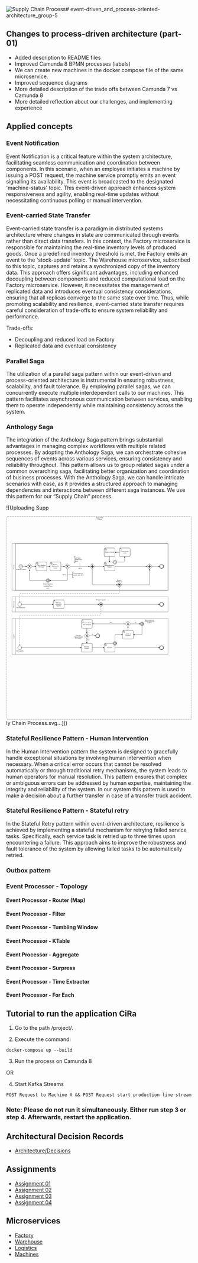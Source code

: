 ![Supply Chain Process](https://github.com/nikokelx/event-driven_and_process-oriented-architecture_group-5/assets/95875428/680a5ba2-ee87-4725-9e8f-eb1324df74d6)# event-driven_and_process-oriented-architecture_group-5

## Changes to process-driven architecture (part-01)

* Added description to README files
* Improved Camunda 8 BPMN processes (labels)
* We can create new machines in the docker compose file of the same microservice.
* Improved sequence diagrams
* More detailed description of the trade offs between Camunda 7 vs Camunda 8 
* More detailed reflection about our challenges, and implementing experience

## Applied concepts

### Event Notification

Event Notification is a critical feature within the system architecture, facilitating seamless
communication and coordination between components. In this scenario, when an employee
initiates a machine by issuing a POST request, the machine service promptly emits an event
signalling its availability. This event is broadcasted to the designated 'machine-status' topic.
This event-driven approach enhances system responsiveness and agility, enabling real-time updates
without necessitating continuous polling or manual intervention.

### Event-carried State Transfer

Event-carried state transfer is a paradigm in distributed systems architecture where changes in state
are communicated through events rather than direct data transfers. In this context, the Factory
microservice is responsible for maintaining the real-time inventory levels of produced goods. Once
a predefined inventory threshold is met, the Factory emits an event to the 'stock-update' topic. The
Warehouse microservice, subscribed to this topic, captures and retains a synchronized copy of the
inventory data.
This approach offers significant advantages, including enhanced decoupling between components
and reduced computational load on the Factory microservice. However, it necessitates the
management of replicated data and introduces eventual consistency considerations, ensuring that
all replicas converge to the same state over time. Thus, while promoting scalability and resilience,
event-carried state transfer requires careful consideration of trade-offs to ensure system reliability
and performance.

Trade-offs:
* Decoupling and reduced load on Factory
* Replicated data and eventual consistency

### Parallel Saga

The utilization of a parallel saga pattern within our event-driven and process-oriented architecture
is instrumental in ensuring robustness, scalability, and fault tolerance. By employing parallel sagas,
we can concurrently execute multiple interdependent calls to our machines. This pattern facilitates
asynchronous communication between services, enabling them to operate independently while
maintaining consistency across the system.

### Anthology Saga

The integration of the Anthology Saga pattern brings substantial advantages in managing complex
workflows with multiple related processes. By adopting the Anthology Saga, we can orchestrate
cohesive sequences of events across various services, ensuring consistency and reliability
throughout. This pattern allows us to group related sagas under a common overarching saga,
facilitating better organization and coordination of business processes. With the Anthology Saga,
we can handle intricate scenarios with ease, as it provides a structured approach to managing
dependencies and interactions between different saga instances. We use this pattern for our
“Supply Chain” process.

![Uploading Supp<?xml version="1.0" encoding="utf-8"?>
<!-- created with bpmn-js / http://bpmn.io -->
<!DOCTYPE svg PUBLIC "-//W3C//DTD SVG 1.1//EN" "http://www.w3.org/Graphics/SVG/1.1/DTD/svg11.dtd">
<svg xmlns="http://www.w3.org/2000/svg" xmlns:xlink="http://www.w3.org/1999/xlink" width="1720" height="1880" viewBox="155 95 1720 1880" version="1.1"><defs><pattern id="djs-grid-pattern-872486" width="10" height="10" patternUnits="userSpaceOnUse"><circle cx="0.5" cy="0.5" r="0.5" style="fill: rgb(204, 204, 204);"/></pattern></defs><g class="djs-group"><g class="djs-element djs-shape" data-element-id="Participant_09xnngm" transform="matrix(1, 0, 0, 1, 210, 350)" style="display: block;"><g class="djs-visual"><rect x="0" y="0" width="1440" height="430" rx="0" ry="0" style="stroke-linecap: round; stroke-linejoin: round; stroke: rgb(34, 36, 42); stroke-width: 1.5px; fill: white; fill-opacity: 0.95;"/><path style="fill: none; stroke-linecap: round; stroke-linejoin: round; stroke: rgb(34, 36, 42); stroke-width: 1.5px;" d="M30,0L30,430"/><text style="font-family: Arial, sans-serif; font-size: 12px; font-weight: normal; fill: rgb(34, 36, 42);" lineHeight="1.2" class="djs-label" transform="matrix(-1.83697e-16, -1, 1, -1.83697e-16, 0, 430)"><tspan x="195.00000190734863" y="18.6">Factory</tspan></text></g><rect x="-5" y="-5" rx="4" width="1450" height="440" style="fill: none;" class="djs-outline"/><rect style="fill: none; stroke-opacity: 0; stroke: white; stroke-width: 15px;" class="djs-hit djs-hit-no-move" x="0" y="0" width="1440" height="430"/><rect style="fill: none; stroke-opacity: 0; stroke: white; stroke-width: 15px;" class="djs-hit djs-hit-click-stroke" x="0" y="0" width="1440" height="430"/><rect style="fill: none; stroke-opacity: 0; stroke: white; stroke-width: 15px;" class="djs-hit djs-hit-all" x="0" y="0" width="30" height="430"/></g><g class="djs-children"><g class="djs-group"><g class="djs-element djs-shape" data-element-id="Lane_15vruy2" transform="matrix(1, 0, 0, 1, 240, 350)" style="display: block;"><g class="djs-visual"><rect x="0" y="0" width="1410" height="430" rx="0" ry="0" style="stroke-linecap: round; stroke-linejoin: round; stroke: rgb(34, 36, 42); stroke-width: 1.5px; fill: white; fill-opacity: 0.25;"/><text style="font-family: Arial, sans-serif; font-size: 12px; font-weight: normal; fill: rgb(34, 36, 42);" lineHeight="1.2" class="djs-label" transform="matrix(-1.83697e-16, -1, 1, -1.83697e-16, 0, 430)"><tspan x="215" y="18.6"/></text></g><rect x="-5" y="-5" rx="4" width="1420" height="440" style="fill: none;" class="djs-outline"/><rect style="fill: none; stroke-opacity: 0; stroke: white; stroke-width: 15px;" class="djs-hit djs-hit-no-move" x="0" y="0" width="1410" height="430"/><rect style="fill: none; stroke-opacity: 0; stroke: white; stroke-width: 15px;" class="djs-hit djs-hit-click-stroke" x="0" y="0" width="1410" height="430"/><rect style="fill: none; stroke-opacity: 0; stroke: white; stroke-width: 15px;" class="djs-hit djs-hit-all" x="0" y="0" width="30" height="430"/></g></g><g class="djs-group"><g class="djs-element djs-shape" data-element-id="Activity_0e6z814" transform="matrix(1, 0, 0, 1, 430, 520)" style="display: block;"><g class="djs-visual"><rect x="0" y="0" width="100" height="80" rx="10" ry="10" style="stroke-linecap: round; stroke-linejoin: round; stroke: rgb(34, 36, 42); stroke-width: 2px; fill: white; fill-opacity: 0.95;"/><text style="font-family: Arial, sans-serif; font-size: 12px; font-weight: normal; fill: rgb(34, 36, 42);" lineHeight="1.2" class="djs-label"><tspan x="8.637500762939453" y="36.4">Check Machine</tspan><tspan x="26.312501907348633" y="50.8">Fill Level</tspan></text><circle cx="5" cy="5" r="5" style="stroke-linecap: round; stroke-linejoin: round; stroke: none; stroke-width: 2px; fill: white;" transform="translate(6, 6)"/><path style="fill: white; stroke-linecap: round; stroke-linejoin: round; stroke: rgb(34, 36, 42); stroke-width: 1px;" d="m 12,18 v -1.71335 c 0.352326,-0.0705 0.703932,-0.17838 1.047628,-0.32133 0.344416,-0.14465 0.665822,-0.32133 0.966377,-0.52145 l 1.19431,1.18005 1.567487,-1.57688 -1.195028,-1.18014 c 0.403376,-0.61394 0.683079,-1.29908 0.825447,-2.01824 l 1.622133,-0.01 v -2.2196 l -1.636514,0.01 c -0.07333,-0.35153 -0.178319,-0.70024 -0.323564,-1.04372 -0.145244,-0.34406 -0.321407,-0.6644 -0.522735,-0.96217 l 1.131035,-1.13631 -1.583305,-1.56293 -1.129598,1.13589 c -0.614052,-0.40108 -1.302883,-0.68093 -2.022633,-0.82247 l 0.0093,-1.61852 h -2.241173 l 0.0042,1.63124 c -0.353763,0.0736 -0.705369,0.17977 -1.049785,0.32371 -0.344415,0.14437 -0.665102,0.32092 -0.9635006,0.52046 l -1.1698628,-1.15823 -1.5667691,1.5792 1.1684265,1.15669 c -0.4026573,0.61283 -0.68308,1.29797 -0.8247287,2.01713 l -1.6588041,0.003 v 2.22174 l 1.6724648,-0.006 c 0.073327,0.35077 0.1797598,0.70243 0.3242851,1.04472 0.1452428,0.34448 0.3214064,0.6644 0.5227339,0.96066 l -1.1993431,1.19723 1.5840256,1.56011 1.1964668,-1.19348 c 0.6140517,0.40346 1.3028827,0.68232 2.0233517,0.82331 l 7.19e-4,1.69892 h 2.226848 z m 0.221462,-3.9957 c -1.788948,0.7502 -3.8576,-0.0928 -4.6097055,-1.87438 -0.7521065,-1.78321 0.090598,-3.84627 1.8802645,-4.59604 1.78823,-0.74936 3.856881,0.0929 4.608987,1.87437 0.752106,1.78165 -0.0906,3.84612 -1.879546,4.59605 z"/><circle cx="5" cy="5" r="5" style="stroke-linecap: round; stroke-linejoin: round; stroke: none; stroke-width: 2px; fill: white;" transform="translate(11, 10)"/><path style="fill: white; stroke-linecap: round; stroke-linejoin: round; stroke: rgb(34, 36, 42); stroke-width: 1px;" d="m 17,22 v -1.71335 c 0.352326,-0.0705 0.703932,-0.17838 1.047628,-0.32133 0.344416,-0.14465 0.665822,-0.32133 0.966377,-0.52145 l 1.19431,1.18005 1.567487,-1.57688 -1.195028,-1.18014 c 0.403376,-0.61394 0.683079,-1.29908 0.825447,-2.01824 l 1.622133,-0.01 v -2.2196 l -1.636514,0.01 c -0.07333,-0.35153 -0.178319,-0.70024 -0.323564,-1.04372 -0.145244,-0.34406 -0.321407,-0.6644 -0.522735,-0.96217 l 1.131035,-1.13631 -1.583305,-1.56293 -1.129598,1.13589 c -0.614052,-0.40108 -1.302883,-0.68093 -2.022633,-0.82247 l 0.0093,-1.61852 h -2.241173 l 0.0042,1.63124 c -0.353763,0.0736 -0.705369,0.17977 -1.049785,0.32371 -0.344415,0.14437 -0.665102,0.32092 -0.9635006,0.52046 l -1.1698628,-1.15823 -1.5667691,1.5792 1.1684265,1.15669 c -0.4026573,0.61283 -0.68308,1.29797 -0.8247287,2.01713 l -1.6588041,0.003 v 2.22174 l 1.6724648,-0.006 c 0.073327,0.35077 0.1797598,0.70243 0.3242851,1.04472 0.1452428,0.34448 0.3214064,0.6644 0.5227339,0.96066 l -1.1993431,1.19723 1.5840256,1.56011 1.1964668,-1.19348 c 0.6140517,0.40346 1.3028827,0.68232 2.0233517,0.82331 l 7.19e-4,1.69892 h 2.226848 z m 0.221462,-3.9957 c -1.788948,0.7502 -3.8576,-0.0928 -4.6097055,-1.87438 -0.7521065,-1.78321 0.090598,-3.84627 1.8802645,-4.59604 1.78823,-0.74936 3.856881,0.0929 4.608987,1.87437 0.752106,1.78165 -0.0906,3.84612 -1.879546,4.59605 z"/></g><rect style="fill: none; stroke-opacity: 0; stroke: white; stroke-width: 15px;" class="djs-hit djs-hit-all" x="0" y="0" width="100" height="80"/><rect x="-5" y="-5" rx="14" width="110" height="90" style="fill: none;" class="djs-outline"/></g></g><g class="djs-group"><g class="djs-element djs-shape" data-element-id="Gateway_1yxzumo" transform="matrix(1, 0, 0, 1, 345, 535)" style="display: block;"><g class="djs-visual"><polygon style="stroke-linecap: round; stroke-linejoin: round; stroke: rgb(34, 36, 42); stroke-width: 2px; fill: white; fill-opacity: 0.95;" points="25,0 50,25 25,50 0,25"/><path style="fill: rgb(34, 36, 42); stroke-linecap: round; stroke-linejoin: round; stroke: rgb(34, 36, 42); stroke-width: 1px;" d="m 16,15 7.42857142857143,9.714285714285715 -7.42857142857143,9.714285714285715 3.428571428571429,0 5.714285714285715,-7.464228571428572 5.714285714285715,7.464228571428572 3.428571428571429,0 -7.42857142857143,-9.714285714285715 7.42857142857143,-9.714285714285715 -3.428571428571429,0 -5.714285714285715,7.464228571428572 -5.714285714285715,-7.464228571428572 -3.428571428571429,0 z"/></g><rect style="fill: none; stroke-opacity: 0; stroke: white; stroke-width: 15px;" class="djs-hit djs-hit-all" x="0" y="0" width="50" height="50"/><rect style="transform-box: fill-box; transform: rotate(45deg); transform-origin: center center 0px; fill: none;" x="2" y="2" rx="4" width="46" height="46" class="djs-outline"/></g></g><g class="djs-group"><g class="djs-element djs-shape" data-element-id="Gateway_110vds9" transform="matrix(1, 0, 0, 1, 1455, 535)" style="display: block;"><g class="djs-visual"><polygon style="stroke-linecap: round; stroke-linejoin: round; stroke: rgb(34, 36, 42); stroke-width: 2px; fill: white; fill-opacity: 0.95;" points="25,0 50,25 25,50 0,25"/><path style="fill: rgb(34, 36, 42); stroke-linecap: round; stroke-linejoin: round; stroke: rgb(34, 36, 42); stroke-width: 1px;" d="m 23,10 0,12.5 -12.5,0 0,5 12.5,0 0,12.5 5,0 0,-12.5 12.5,0 0,-5 -12.5,0 0,-12.5 -5,0 z"/></g><rect style="fill: none; stroke-opacity: 0; stroke: white; stroke-width: 15px;" class="djs-hit djs-hit-all" x="0" y="0" width="50" height="50"/><rect style="transform-box: fill-box; transform: rotate(45deg); transform-origin: center center 0px; fill: none;" x="2" y="2" rx="4" width="46" height="46" class="djs-outline"/></g></g><g class="djs-group"><g class="djs-element djs-shape" data-element-id="Event_1i4v3om" transform="matrix(1, 0, 0, 1, 1572, 542)" style="display: block;"><g class="djs-visual"><circle cx="18" cy="18" r="18" style="stroke-linecap: round; stroke-linejoin: round; stroke: rgb(34, 36, 42); stroke-width: 4px; fill: white; fill-opacity: 0.95;"/></g><rect style="fill: none; stroke-opacity: 0; stroke: white; stroke-width: 15px;" class="djs-hit djs-hit-all" x="0" y="0" width="36" height="36"/><circle cx="18" cy="18" r="24" style="fill: none;" class="djs-outline"/></g></g><g class="djs-group"><g class="djs-element djs-shape" data-element-id="Gateway_0spip8t" transform="matrix(1, 0, 0, 1, 695, 535)" style="display: block;"><g class="djs-visual"><polygon style="stroke-linecap: round; stroke-linejoin: round; stroke: rgb(34, 36, 42); stroke-width: 2px; fill: white; fill-opacity: 0.95;" points="25,0 50,25 25,50 0,25"/><path style="fill: rgb(34, 36, 42); stroke-linecap: round; stroke-linejoin: round; stroke: rgb(34, 36, 42); stroke-width: 1px;" d="m 16,15 7.42857142857143,9.714285714285715 -7.42857142857143,9.714285714285715 3.428571428571429,0 5.714285714285715,-7.464228571428572 5.714285714285715,7.464228571428572 3.428571428571429,0 -7.42857142857143,-9.714285714285715 7.42857142857143,-9.714285714285715 -3.428571428571429,0 -5.714285714285715,7.464228571428572 -5.714285714285715,-7.464228571428572 -3.428571428571429,0 z"/></g><rect style="fill: none; stroke-opacity: 0; stroke: white; stroke-width: 15px;" class="djs-hit djs-hit-all" x="0" y="0" width="50" height="50"/><rect style="transform-box: fill-box; transform: rotate(45deg); transform-origin: center center 0px; fill: none;" x="2" y="2" rx="4" width="46" height="46" class="djs-outline"/></g></g><g class="djs-group"><g class="djs-element djs-shape" data-element-id="Activity_0dmhy20" transform="matrix(1, 0, 0, 1, 560, 520)" style="display: block;"><g class="djs-visual"><rect x="0" y="0" width="100" height="80" rx="10" ry="10" style="stroke-linecap: round; stroke-linejoin: round; stroke: rgb(34, 36, 42); stroke-width: 2px; fill: white; fill-opacity: 0.95;"/><text style="font-family: Arial, sans-serif; font-size: 12px; font-weight: normal; fill: rgb(34, 36, 42);" lineHeight="1.2" class="djs-label"><tspan x="28.649999618530273" y="29.200000000000003">Publish </tspan><tspan x="16.3125" y="43.6">Machine Fill </tspan><tspan x="35.65000057220459" y="58">Level</tspan></text><circle cx="5" cy="5" r="5" style="stroke-linecap: round; stroke-linejoin: round; stroke: none; stroke-width: 2px; fill: white;" transform="translate(6, 6)"/><path style="fill: white; stroke-linecap: round; stroke-linejoin: round; stroke: rgb(34, 36, 42); stroke-width: 1px;" d="m 12,18 v -1.71335 c 0.352326,-0.0705 0.703932,-0.17838 1.047628,-0.32133 0.344416,-0.14465 0.665822,-0.32133 0.966377,-0.52145 l 1.19431,1.18005 1.567487,-1.57688 -1.195028,-1.18014 c 0.403376,-0.61394 0.683079,-1.29908 0.825447,-2.01824 l 1.622133,-0.01 v -2.2196 l -1.636514,0.01 c -0.07333,-0.35153 -0.178319,-0.70024 -0.323564,-1.04372 -0.145244,-0.34406 -0.321407,-0.6644 -0.522735,-0.96217 l 1.131035,-1.13631 -1.583305,-1.56293 -1.129598,1.13589 c -0.614052,-0.40108 -1.302883,-0.68093 -2.022633,-0.82247 l 0.0093,-1.61852 h -2.241173 l 0.0042,1.63124 c -0.353763,0.0736 -0.705369,0.17977 -1.049785,0.32371 -0.344415,0.14437 -0.665102,0.32092 -0.9635006,0.52046 l -1.1698628,-1.15823 -1.5667691,1.5792 1.1684265,1.15669 c -0.4026573,0.61283 -0.68308,1.29797 -0.8247287,2.01713 l -1.6588041,0.003 v 2.22174 l 1.6724648,-0.006 c 0.073327,0.35077 0.1797598,0.70243 0.3242851,1.04472 0.1452428,0.34448 0.3214064,0.6644 0.5227339,0.96066 l -1.1993431,1.19723 1.5840256,1.56011 1.1964668,-1.19348 c 0.6140517,0.40346 1.3028827,0.68232 2.0233517,0.82331 l 7.19e-4,1.69892 h 2.226848 z m 0.221462,-3.9957 c -1.788948,0.7502 -3.8576,-0.0928 -4.6097055,-1.87438 -0.7521065,-1.78321 0.090598,-3.84627 1.8802645,-4.59604 1.78823,-0.74936 3.856881,0.0929 4.608987,1.87437 0.752106,1.78165 -0.0906,3.84612 -1.879546,4.59605 z"/><circle cx="5" cy="5" r="5" style="stroke-linecap: round; stroke-linejoin: round; stroke: none; stroke-width: 2px; fill: white;" transform="translate(11, 10)"/><path style="fill: white; stroke-linecap: round; stroke-linejoin: round; stroke: rgb(34, 36, 42); stroke-width: 1px;" d="m 17,22 v -1.71335 c 0.352326,-0.0705 0.703932,-0.17838 1.047628,-0.32133 0.344416,-0.14465 0.665822,-0.32133 0.966377,-0.52145 l 1.19431,1.18005 1.567487,-1.57688 -1.195028,-1.18014 c 0.403376,-0.61394 0.683079,-1.29908 0.825447,-2.01824 l 1.622133,-0.01 v -2.2196 l -1.636514,0.01 c -0.07333,-0.35153 -0.178319,-0.70024 -0.323564,-1.04372 -0.145244,-0.34406 -0.321407,-0.6644 -0.522735,-0.96217 l 1.131035,-1.13631 -1.583305,-1.56293 -1.129598,1.13589 c -0.614052,-0.40108 -1.302883,-0.68093 -2.022633,-0.82247 l 0.0093,-1.61852 h -2.241173 l 0.0042,1.63124 c -0.353763,0.0736 -0.705369,0.17977 -1.049785,0.32371 -0.344415,0.14437 -0.665102,0.32092 -0.9635006,0.52046 l -1.1698628,-1.15823 -1.5667691,1.5792 1.1684265,1.15669 c -0.4026573,0.61283 -0.68308,1.29797 -0.8247287,2.01713 l -1.6588041,0.003 v 2.22174 l 1.6724648,-0.006 c 0.073327,0.35077 0.1797598,0.70243 0.3242851,1.04472 0.1452428,0.34448 0.3214064,0.6644 0.5227339,0.96066 l -1.1993431,1.19723 1.5840256,1.56011 1.1964668,-1.19348 c 0.6140517,0.40346 1.3028827,0.68232 2.0233517,0.82331 l 7.19e-4,1.69892 h 2.226848 z m 0.221462,-3.9957 c -1.788948,0.7502 -3.8576,-0.0928 -4.6097055,-1.87438 -0.7521065,-1.78321 0.090598,-3.84627 1.8802645,-4.59604 1.78823,-0.74936 3.856881,0.0929 4.608987,1.87437 0.752106,1.78165 -0.0906,3.84612 -1.879546,4.59605 z"/></g><rect style="fill: none; stroke-opacity: 0; stroke: white; stroke-width: 15px;" class="djs-hit djs-hit-all" x="0" y="0" width="100" height="80"/><rect x="-5" y="-5" rx="14" width="110" height="90" style="fill: none;" class="djs-outline"/></g></g><g class="djs-group"><g class="djs-element djs-shape" data-element-id="Event_1e4uclu" transform="matrix(1, 0, 0, 1, 522, 672)" style="display: block;"><g class="djs-visual"><circle cx="18" cy="18" r="18" style="stroke-linecap: round; stroke-linejoin: round; stroke: rgb(34, 36, 42); stroke-width: 1.5px; fill: white; fill-opacity: 0.95;"/><circle cx="18" cy="18" r="15" style="stroke-linecap: round; stroke-linejoin: round; stroke: rgb(34, 36, 42); stroke-width: 1.5px; fill: none;"/><circle cx="18" cy="18" r="11" style="stroke-linecap: round; stroke-linejoin: round; stroke: rgb(34, 36, 42); stroke-width: 2px; fill: white;"/><path style="fill: none; stroke-linecap: round; stroke-linejoin: round; stroke: rgb(34, 36, 42); stroke-width: 2px;" d="M 18,18 l 2.25,-7.5 m -2.25,7.5 l 5.25,1.5 "/><path style="fill: none; stroke-linecap: round; stroke-linejoin: round; stroke: rgb(34, 36, 42); stroke-width: 1px;" transform="rotate(0,18,18)" d="M 18,18 m 0,7.5 l -0,2.25 "/><path style="fill: none; stroke-linecap: round; stroke-linejoin: round; stroke: rgb(34, 36, 42); stroke-width: 1px;" transform="rotate(30,18,18)" d="M 18,18 m 0,7.5 l -0,2.25 "/><path style="fill: none; stroke-linecap: round; stroke-linejoin: round; stroke: rgb(34, 36, 42); stroke-width: 1px;" transform="rotate(60,18,18)" d="M 18,18 m 0,7.5 l -0,2.25 "/><path style="fill: none; stroke-linecap: round; stroke-linejoin: round; stroke: rgb(34, 36, 42); stroke-width: 1px;" transform="rotate(90,18,18)" d="M 18,18 m 0,7.5 l -0,2.25 "/><path style="fill: none; stroke-linecap: round; stroke-linejoin: round; stroke: rgb(34, 36, 42); stroke-width: 1px;" transform="rotate(120,18,18)" d="M 18,18 m 0,7.5 l -0,2.25 "/><path style="fill: none; stroke-linecap: round; stroke-linejoin: round; stroke: rgb(34, 36, 42); stroke-width: 1px;" transform="rotate(150,18,18)" d="M 18,18 m 0,7.5 l -0,2.25 "/><path style="fill: none; stroke-linecap: round; stroke-linejoin: round; stroke: rgb(34, 36, 42); stroke-width: 1px;" transform="rotate(180,18,18)" d="M 18,18 m 0,7.5 l -0,2.25 "/><path style="fill: none; stroke-linecap: round; stroke-linejoin: round; stroke: rgb(34, 36, 42); stroke-width: 1px;" transform="rotate(210,18,18)" d="M 18,18 m 0,7.5 l -0,2.25 "/><path style="fill: none; stroke-linecap: round; stroke-linejoin: round; stroke: rgb(34, 36, 42); stroke-width: 1px;" transform="rotate(240,18,18)" d="M 18,18 m 0,7.5 l -0,2.25 "/><path style="fill: none; stroke-linecap: round; stroke-linejoin: round; stroke: rgb(34, 36, 42); stroke-width: 1px;" transform="rotate(270,18,18)" d="M 18,18 m 0,7.5 l -0,2.25 "/><path style="fill: none; stroke-linecap: round; stroke-linejoin: round; stroke: rgb(34, 36, 42); stroke-width: 1px;" transform="rotate(300,18,18)" d="M 18,18 m 0,7.5 l -0,2.25 "/><path style="fill: none; stroke-linecap: round; stroke-linejoin: round; stroke: rgb(34, 36, 42); stroke-width: 1px;" transform="rotate(330,18,18)" d="M 18,18 m 0,7.5 l -0,2.25 "/></g><rect style="fill: none; stroke-opacity: 0; stroke: white; stroke-width: 15px;" class="djs-hit djs-hit-all" x="0" y="0" width="36" height="36"/><circle cx="18" cy="18" r="23" style="fill: none;" class="djs-outline"/></g></g><g class="djs-group"><g class="djs-element djs-shape" data-element-id="Event_1e4uclu_label" transform="matrix(1, 0, 0, 1, 497, 715)" style="display: block;"><g class="djs-visual"><text style="font-family: Arial, sans-serif; font-size: 11px; font-weight: normal; fill: rgb(34, 36, 42);" lineHeight="1.2" class="djs-label"><tspan x="0" y="9.899999999999999">Wait a moment to </tspan><tspan x="19.3416690826416" y="23.099999999999998">check the </tspan><tspan x="2.5093765258789062" y="36.3">machine fill level </tspan><tspan x="29.413543701171875" y="49.5">again.</tspan></text></g><rect style="fill: none; stroke-opacity: 0; stroke: white; stroke-width: 15px;" class="djs-hit djs-hit-all" x="0" y="0" width="89" height="53"/><rect x="-5" y="-5" rx="4" width="99" height="63" style="fill: none;" class="djs-outline"/></g></g><g class="djs-group"><g class="djs-element djs-shape" data-element-id="StartEvent_1" transform="matrix(1, 0, 0, 1, 272, 542)" style="display: block;"><g class="djs-visual"><circle cx="18" cy="18" r="18" style="stroke-linecap: round; stroke-linejoin: round; stroke: rgb(34, 36, 42); stroke-width: 2px; fill: white; fill-opacity: 0.95;"/><path style="fill: white; stroke-linecap: round; stroke-linejoin: round; stroke: rgb(34, 36, 42); stroke-width: 1px;" d="m 8.459999999999999,11.34 l 0,12.6 l 18.900000000000002,0 l 0,-12.6 z l 9.450000000000001,5.4 l 9.450000000000001,-5.4"/></g><rect style="fill: none; stroke-opacity: 0; stroke: white; stroke-width: 15px;" class="djs-hit djs-hit-all" x="0" y="0" width="36" height="36"/><circle cx="18" cy="18" r="23" style="fill: none;" class="djs-outline"/></g></g><g class="djs-group"><g class="djs-element djs-shape" data-element-id="StartEvent_1_label" transform="matrix(1, 0, 0, 1, 246, 585)" style="display: block;"><g class="djs-visual"><text style="font-family: Arial, sans-serif; font-size: 11px; font-weight: normal; fill: rgb(34, 36, 42);" lineHeight="1.2" class="djs-label"><tspan x="0" y="9.899999999999999">Production started</tspan></text></g><rect style="fill: none; stroke-opacity: 0; stroke: white; stroke-width: 15px;" class="djs-hit djs-hit-all" x="0" y="0" width="90" height="14"/><rect x="-5" y="-5" rx="4" width="100" height="24" style="fill: none;" class="djs-outline"/></g></g><g class="djs-group"><g class="djs-element djs-shape" data-element-id="Gateway_04o9666" transform="matrix(1, 0, 0, 1, 925, 535)" style="display: block;"><g class="djs-visual"><polygon style="stroke-linecap: round; stroke-linejoin: round; stroke: rgb(34, 36, 42); stroke-width: 2px; fill: white; fill-opacity: 0.95;" points="25,0 50,25 25,50 0,25"/><path style="fill: rgb(34, 36, 42); stroke-linecap: round; stroke-linejoin: round; stroke: rgb(34, 36, 42); stroke-width: 1px;" d="m 23,10 0,12.5 -12.5,0 0,5 12.5,0 0,12.5 5,0 0,-12.5 12.5,0 0,-5 -12.5,0 0,-12.5 -5,0 z"/></g><rect style="fill: none; stroke-opacity: 0; stroke: white; stroke-width: 15px;" class="djs-hit djs-hit-all" x="0" y="0" width="50" height="50"/><rect style="transform-box: fill-box; transform: rotate(45deg); transform-origin: center center 0px; fill: none;" x="2" y="2" rx="4" width="46" height="46" class="djs-outline"/></g></g><g class="djs-group"><g class="djs-element djs-shape" data-element-id="Activity_16mfe5v" transform="matrix(1, 0, 0, 1, 1060, 520)" style="display: block;"><g class="djs-visual"><rect x="0" y="0" width="100" height="80" rx="10" ry="10" style="stroke-linecap: round; stroke-linejoin: round; stroke: rgb(34, 36, 42); stroke-width: 2px; fill: white; fill-opacity: 0.95;"/><text style="font-family: Arial, sans-serif; font-size: 12px; font-weight: normal; fill: rgb(34, 36, 42);" lineHeight="1.2" class="djs-label"><tspan x="8.650001525878906" y="36.4">Empty Machine</tspan><tspan x="31.662500381469727" y="50.8">Bucket</tspan></text><circle cx="5" cy="5" r="5" style="stroke-linecap: round; stroke-linejoin: round; stroke: none; stroke-width: 2px; fill: white;" transform="translate(6, 6)"/><path style="fill: white; stroke-linecap: round; stroke-linejoin: round; stroke: rgb(34, 36, 42); stroke-width: 1px;" d="m 12,18 v -1.71335 c 0.352326,-0.0705 0.703932,-0.17838 1.047628,-0.32133 0.344416,-0.14465 0.665822,-0.32133 0.966377,-0.52145 l 1.19431,1.18005 1.567487,-1.57688 -1.195028,-1.18014 c 0.403376,-0.61394 0.683079,-1.29908 0.825447,-2.01824 l 1.622133,-0.01 v -2.2196 l -1.636514,0.01 c -0.07333,-0.35153 -0.178319,-0.70024 -0.323564,-1.04372 -0.145244,-0.34406 -0.321407,-0.6644 -0.522735,-0.96217 l 1.131035,-1.13631 -1.583305,-1.56293 -1.129598,1.13589 c -0.614052,-0.40108 -1.302883,-0.68093 -2.022633,-0.82247 l 0.0093,-1.61852 h -2.241173 l 0.0042,1.63124 c -0.353763,0.0736 -0.705369,0.17977 -1.049785,0.32371 -0.344415,0.14437 -0.665102,0.32092 -0.9635006,0.52046 l -1.1698628,-1.15823 -1.5667691,1.5792 1.1684265,1.15669 c -0.4026573,0.61283 -0.68308,1.29797 -0.8247287,2.01713 l -1.6588041,0.003 v 2.22174 l 1.6724648,-0.006 c 0.073327,0.35077 0.1797598,0.70243 0.3242851,1.04472 0.1452428,0.34448 0.3214064,0.6644 0.5227339,0.96066 l -1.1993431,1.19723 1.5840256,1.56011 1.1964668,-1.19348 c 0.6140517,0.40346 1.3028827,0.68232 2.0233517,0.82331 l 7.19e-4,1.69892 h 2.226848 z m 0.221462,-3.9957 c -1.788948,0.7502 -3.8576,-0.0928 -4.6097055,-1.87438 -0.7521065,-1.78321 0.090598,-3.84627 1.8802645,-4.59604 1.78823,-0.74936 3.856881,0.0929 4.608987,1.87437 0.752106,1.78165 -0.0906,3.84612 -1.879546,4.59605 z"/><circle cx="5" cy="5" r="5" style="stroke-linecap: round; stroke-linejoin: round; stroke: none; stroke-width: 2px; fill: white;" transform="translate(11, 10)"/><path style="fill: white; stroke-linecap: round; stroke-linejoin: round; stroke: rgb(34, 36, 42); stroke-width: 1px;" d="m 17,22 v -1.71335 c 0.352326,-0.0705 0.703932,-0.17838 1.047628,-0.32133 0.344416,-0.14465 0.665822,-0.32133 0.966377,-0.52145 l 1.19431,1.18005 1.567487,-1.57688 -1.195028,-1.18014 c 0.403376,-0.61394 0.683079,-1.29908 0.825447,-2.01824 l 1.622133,-0.01 v -2.2196 l -1.636514,0.01 c -0.07333,-0.35153 -0.178319,-0.70024 -0.323564,-1.04372 -0.145244,-0.34406 -0.321407,-0.6644 -0.522735,-0.96217 l 1.131035,-1.13631 -1.583305,-1.56293 -1.129598,1.13589 c -0.614052,-0.40108 -1.302883,-0.68093 -2.022633,-0.82247 l 0.0093,-1.61852 h -2.241173 l 0.0042,1.63124 c -0.353763,0.0736 -0.705369,0.17977 -1.049785,0.32371 -0.344415,0.14437 -0.665102,0.32092 -0.9635006,0.52046 l -1.1698628,-1.15823 -1.5667691,1.5792 1.1684265,1.15669 c -0.4026573,0.61283 -0.68308,1.29797 -0.8247287,2.01713 l -1.6588041,0.003 v 2.22174 l 1.6724648,-0.006 c 0.073327,0.35077 0.1797598,0.70243 0.3242851,1.04472 0.1452428,0.34448 0.3214064,0.6644 0.5227339,0.96066 l -1.1993431,1.19723 1.5840256,1.56011 1.1964668,-1.19348 c 0.6140517,0.40346 1.3028827,0.68232 2.0233517,0.82331 l 7.19e-4,1.69892 h 2.226848 z m 0.221462,-3.9957 c -1.788948,0.7502 -3.8576,-0.0928 -4.6097055,-1.87438 -0.7521065,-1.78321 0.090598,-3.84627 1.8802645,-4.59604 1.78823,-0.74936 3.856881,0.0929 4.608987,1.87437 0.752106,1.78165 -0.0906,3.84612 -1.879546,4.59605 z"/></g><rect style="fill: none; stroke-opacity: 0; stroke: white; stroke-width: 15px;" class="djs-hit djs-hit-all" x="0" y="0" width="100" height="80"/><rect x="-5" y="-5" rx="14" width="110" height="90" style="fill: none;" class="djs-outline"/></g></g><g class="djs-group"><g class="djs-element djs-shape" data-element-id="Activity_1op7jch" transform="matrix(1, 0, 0, 1, 1060, 390)" style="display: block;"><g class="djs-visual"><rect x="0" y="0" width="100" height="80" rx="10" ry="10" style="stroke-linecap: round; stroke-linejoin: round; stroke: rgb(34, 36, 42); stroke-width: 2px; fill: white; fill-opacity: 0.95;"/><text style="font-family: Arial, sans-serif; font-size: 12px; font-weight: normal; fill: rgb(34, 36, 42);" lineHeight="1.2" class="djs-label"><tspan x="9.97500228881836" y="43.599999999999994">Reduce Goods</tspan></text><circle cx="5" cy="5" r="5" style="stroke-linecap: round; stroke-linejoin: round; stroke: none; stroke-width: 2px; fill: white;" transform="translate(6, 6)"/><path style="fill: white; stroke-linecap: round; stroke-linejoin: round; stroke: rgb(34, 36, 42); stroke-width: 1px;" d="m 12,18 v -1.71335 c 0.352326,-0.0705 0.703932,-0.17838 1.047628,-0.32133 0.344416,-0.14465 0.665822,-0.32133 0.966377,-0.52145 l 1.19431,1.18005 1.567487,-1.57688 -1.195028,-1.18014 c 0.403376,-0.61394 0.683079,-1.29908 0.825447,-2.01824 l 1.622133,-0.01 v -2.2196 l -1.636514,0.01 c -0.07333,-0.35153 -0.178319,-0.70024 -0.323564,-1.04372 -0.145244,-0.34406 -0.321407,-0.6644 -0.522735,-0.96217 l 1.131035,-1.13631 -1.583305,-1.56293 -1.129598,1.13589 c -0.614052,-0.40108 -1.302883,-0.68093 -2.022633,-0.82247 l 0.0093,-1.61852 h -2.241173 l 0.0042,1.63124 c -0.353763,0.0736 -0.705369,0.17977 -1.049785,0.32371 -0.344415,0.14437 -0.665102,0.32092 -0.9635006,0.52046 l -1.1698628,-1.15823 -1.5667691,1.5792 1.1684265,1.15669 c -0.4026573,0.61283 -0.68308,1.29797 -0.8247287,2.01713 l -1.6588041,0.003 v 2.22174 l 1.6724648,-0.006 c 0.073327,0.35077 0.1797598,0.70243 0.3242851,1.04472 0.1452428,0.34448 0.3214064,0.6644 0.5227339,0.96066 l -1.1993431,1.19723 1.5840256,1.56011 1.1964668,-1.19348 c 0.6140517,0.40346 1.3028827,0.68232 2.0233517,0.82331 l 7.19e-4,1.69892 h 2.226848 z m 0.221462,-3.9957 c -1.788948,0.7502 -3.8576,-0.0928 -4.6097055,-1.87438 -0.7521065,-1.78321 0.090598,-3.84627 1.8802645,-4.59604 1.78823,-0.74936 3.856881,0.0929 4.608987,1.87437 0.752106,1.78165 -0.0906,3.84612 -1.879546,4.59605 z"/><circle cx="5" cy="5" r="5" style="stroke-linecap: round; stroke-linejoin: round; stroke: none; stroke-width: 2px; fill: white;" transform="translate(11, 10)"/><path style="fill: white; stroke-linecap: round; stroke-linejoin: round; stroke: rgb(34, 36, 42); stroke-width: 1px;" d="m 17,22 v -1.71335 c 0.352326,-0.0705 0.703932,-0.17838 1.047628,-0.32133 0.344416,-0.14465 0.665822,-0.32133 0.966377,-0.52145 l 1.19431,1.18005 1.567487,-1.57688 -1.195028,-1.18014 c 0.403376,-0.61394 0.683079,-1.29908 0.825447,-2.01824 l 1.622133,-0.01 v -2.2196 l -1.636514,0.01 c -0.07333,-0.35153 -0.178319,-0.70024 -0.323564,-1.04372 -0.145244,-0.34406 -0.321407,-0.6644 -0.522735,-0.96217 l 1.131035,-1.13631 -1.583305,-1.56293 -1.129598,1.13589 c -0.614052,-0.40108 -1.302883,-0.68093 -2.022633,-0.82247 l 0.0093,-1.61852 h -2.241173 l 0.0042,1.63124 c -0.353763,0.0736 -0.705369,0.17977 -1.049785,0.32371 -0.344415,0.14437 -0.665102,0.32092 -0.9635006,0.52046 l -1.1698628,-1.15823 -1.5667691,1.5792 1.1684265,1.15669 c -0.4026573,0.61283 -0.68308,1.29797 -0.8247287,2.01713 l -1.6588041,0.003 v 2.22174 l 1.6724648,-0.006 c 0.073327,0.35077 0.1797598,0.70243 0.3242851,1.04472 0.1452428,0.34448 0.3214064,0.6644 0.5227339,0.96066 l -1.1993431,1.19723 1.5840256,1.56011 1.1964668,-1.19348 c 0.6140517,0.40346 1.3028827,0.68232 2.0233517,0.82331 l 7.19e-4,1.69892 h 2.226848 z m 0.221462,-3.9957 c -1.788948,0.7502 -3.8576,-0.0928 -4.6097055,-1.87438 -0.7521065,-1.78321 0.090598,-3.84627 1.8802645,-4.59604 1.78823,-0.74936 3.856881,0.0929 4.608987,1.87437 0.752106,1.78165 -0.0906,3.84612 -1.879546,4.59605 z"/></g><rect style="fill: none; stroke-opacity: 0; stroke: white; stroke-width: 15px;" class="djs-hit djs-hit-all" x="0" y="0" width="100" height="80"/><rect x="-5" y="-5" rx="14" width="110" height="90" style="fill: none;" class="djs-outline"/></g></g><g class="djs-group"><g class="djs-element djs-shape" data-element-id="Activity_0c2mk8l" transform="matrix(1, 0, 0, 1, 1200, 390)" style="display: block;"><g class="djs-visual"><rect x="0" y="0" width="100" height="80" rx="10" ry="10" style="stroke-linecap: round; stroke-linejoin: round; stroke: rgb(34, 36, 42); stroke-width: 2px; fill: white; fill-opacity: 0.95;"/><text style="font-family: Arial, sans-serif; font-size: 12px; font-weight: normal; fill: rgb(34, 36, 42);" lineHeight="1.2" class="djs-label"><tspan x="12.325000762939453" y="36.4">Throw Goods </tspan><tspan x="35.98750114440918" y="50.8">away</tspan></text><path style="fill: white; stroke-linecap: round; stroke-linejoin: round; stroke: rgb(34, 36, 42); stroke-width: 0.5px;" d="m 15,12 c 0.909,-0.845 1.594,-2.049 1.594,-3.385 0,-2.554 -1.805,-4.62199999 -4.357,-4.62199999 -2.55199998,0 -4.28799998,2.06799999 -4.28799998,4.62199999 0,1.348 0.974,2.562 1.89599998,3.405 -0.52899998,0.187 -5.669,2.097 -5.794,4.7560005 v 6.718 h 17 v -6.718 c 0,-2.2980005 -5.5279996,-4.5950005 -6.0509996,-4.7760005 zm -8,6 l 0,5.5 m 11,0 l 0,-5"/><path style="fill: white; stroke-linecap: round; stroke-linejoin: round; stroke: rgb(34, 36, 42); stroke-width: 0.5px;" d="m 15,12 m 2.162,1.009 c 0,2.4470005 -2.158,4.4310005 -4.821,4.4310005 -2.66499998,0 -4.822,-1.981 -4.822,-4.4310005 "/><path style="fill: rgb(34, 36, 42); stroke-linecap: round; stroke-linejoin: round; stroke: rgb(34, 36, 42); stroke-width: 0.5px;" d="m 15,12 m -6.9,-3.80 c 0,0 2.25099998,-2.358 4.27399998,-1.177 2.024,1.181 4.221,1.537 4.124,0.965 -0.098,-0.57 -0.117,-3.79099999 -4.191,-4.13599999 -3.57499998,0.001 -4.20799998,3.36699999 -4.20699998,4.34799999 z"/></g><rect style="fill: none; stroke-opacity: 0; stroke: white; stroke-width: 15px;" class="djs-hit djs-hit-all" x="0" y="0" width="100" height="80"/><rect x="-5" y="-5" rx="14" width="110" height="90" style="fill: none;" class="djs-outline"/></g></g><g class="djs-group"><g class="djs-element djs-shape" data-element-id="Event_1jqkbpc" transform="matrix(1, 0, 0, 1, 1182, 712)" style="display: block;"><g class="djs-visual"><circle cx="18" cy="18" r="18" style="stroke-linecap: round; stroke-linejoin: round; stroke: rgb(34, 36, 42); stroke-width: 1.5px; fill: white; fill-opacity: 0.95;"/><circle cx="18" cy="18" r="15" style="stroke-linecap: round; stroke-linejoin: round; stroke: rgb(34, 36, 42); stroke-width: 1.5px; fill: none;"/><path style="fill: rgb(34, 36, 42); stroke-linecap: round; stroke-linejoin: round; stroke: white; stroke-width: 1px;" d="m 8.459999999999999,11.34 l 0,12.6 l 18.900000000000002,0 l 0,-12.6 z l 9.450000000000001,5.4 l 9.450000000000001,-5.4"/></g><rect style="fill: none; stroke-opacity: 0; stroke: white; stroke-width: 15px;" class="djs-hit djs-hit-all" x="0" y="0" width="36" height="36"/><circle cx="18" cy="18" r="23" style="fill: none;" class="djs-outline"/></g></g><g class="djs-group"><g class="djs-element djs-shape" data-element-id="Event_1jqkbpc_label" transform="matrix(1, 0, 0, 1, 1172, 682)" style="display: block;"><g class="djs-visual"><text style="font-family: Arial, sans-serif; font-size: 11px; font-weight: normal; fill: rgb(34, 36, 42);" lineHeight="1.2" class="djs-label"><tspan x="5.912498474121094" y="9.899999999999999">Request </tspan><tspan x="0" y="23.099999999999998">Warehouse</tspan></text></g><rect style="fill: none; stroke-opacity: 0; stroke: white; stroke-width: 15px;" class="djs-hit djs-hit-all" x="0" y="0" width="56" height="27"/><rect x="-5" y="-5" rx="4" width="66" height="37" style="fill: none;" class="djs-outline"/></g></g><g class="djs-group"><g class="djs-element djs-shape" data-element-id="Event_0szarej" transform="matrix(1, 0, 0, 1, 1142, 502)" style="display: block;"><g class="djs-visual"><circle cx="18" cy="18" r="18" style="stroke-linecap: round; stroke-linejoin: round; stroke: rgb(34, 36, 42); stroke-width: 1.5px; fill: white; fill-opacity: 1;"/><circle cx="18" cy="18" r="15" style="stroke-linecap: round; stroke-linejoin: round; stroke: rgb(34, 36, 42); stroke-width: 1.5px; fill: none; fill-opacity: 1;"/><path style="fill: white; stroke-linecap: round; stroke-linejoin: round; stroke: rgb(34, 36, 42); stroke-width: 1px;" d="m 7.2,25.991999999999997 0.09350000000000001,-0.025300000000000003 7.3392,-9.610700000000001 7.667000000000001,8.9661 4.7003,-18.2204 -5.8707,11.6501 -7.299600000000001,-9.585400000000002 z"/></g><rect style="fill: none; stroke-opacity: 0; stroke: white; stroke-width: 15px;" class="djs-hit djs-hit-all" x="0" y="0" width="36" height="36"/><circle cx="18" cy="18" r="23" style="fill: none;" class="djs-outline"/></g></g><g class="djs-group"><g class="djs-element djs-connection" data-element-id="Flow_1ug17jq" style="display: block;"><g class="djs-visual"><defs><marker id="marker-56yrmrujmio16tom5itgibjif" viewBox="0 0 20 20" refX="11" refY="10" markerWidth="10" markerHeight="10" orient="auto"><path d="M 1 5 L 11 10 L 1 15 Z" style="stroke-linecap: round; stroke-linejoin: round; stroke: rgb(34, 36, 42); stroke-width: 1px; fill: rgb(34, 36, 42);"/></marker></defs><path style="fill: none; stroke-linecap: round; stroke-linejoin: round; stroke: rgb(34, 36, 42); stroke-width: 2px; marker-end: url('#marker-56yrmrujmio16tom5itgibjif');" data-corner-radius="5" d="M745,560L925,560"/></g><rect x="740" y="555" rx="4" width="190" height="10" style="fill: none;" class="djs-outline"/><path d="M745,560L925,560" style="fill: none; stroke-opacity: 0; stroke: white; stroke-width: 15px;" class="djs-hit djs-hit-stroke"/></g></g><g class="djs-group"><g class="djs-element djs-shape" data-element-id="Flow_1ug17jq_label" transform="matrix(1, 0, 0, 1, 821, 573)" style="display: block;"><g class="djs-visual"><text style="font-family: Arial, sans-serif; font-size: 11px; font-weight: normal; fill: rgb(34, 36, 42);" lineHeight="1.2" class="djs-label"><tspan x="0" y="9.899999999999999">&gt;80 %</tspan></text></g><rect style="fill: none; stroke-opacity: 0; stroke: white; stroke-width: 15px;" class="djs-hit djs-hit-all" x="0" y="0" width="32" height="14"/><rect x="-5" y="-5" rx="4" width="42" height="24" style="fill: none;" class="djs-outline"/></g></g><g class="djs-group"><g class="djs-element djs-connection" data-element-id="Flow_11ssgx2" style="display: block;"><g class="djs-visual"><defs><marker id="marker-677nhvyuv6q3daezalnebc7qm" viewBox="0 0 20 20" refX="11" refY="10" markerWidth="10" markerHeight="10" orient="auto"><path d="M 1 5 L 11 10 L 1 15 Z" style="stroke-linecap: round; stroke-linejoin: round; stroke: rgb(34, 36, 42); stroke-width: 1px; fill: rgb(34, 36, 42);"/></marker></defs><path style="fill: none; stroke-linecap: round; stroke-linejoin: round; stroke: rgb(34, 36, 42); stroke-width: 2px; marker-end: url('#marker-677nhvyuv6q3daezalnebc7qm');" data-corner-radius="5" d="M720,585L720,685C720,687.5,717.5,690,715,690L558,690"/></g><rect x="553" y="580" rx="4" width="172" height="115" style="fill: none;" class="djs-outline"/><path d="M720,585L720,690L558,690" style="fill: none; stroke-opacity: 0; stroke: white; stroke-width: 15px;" class="djs-hit djs-hit-stroke"/></g></g><g class="djs-group"><g class="djs-element djs-shape" data-element-id="Flow_11ssgx2_label" transform="matrix(1, 0, 0, 1, 674, 631)" style="display: block;"><g class="djs-visual"><text style="font-family: Arial, sans-serif; font-size: 11px; font-weight: normal; fill: rgb(34, 36, 42);" lineHeight="1.2" class="djs-label"><tspan x="0" y="9.899999999999999">&lt;80 %</tspan></text></g><rect style="fill: none; stroke-opacity: 0; stroke: white; stroke-width: 15px;" class="djs-hit djs-hit-all" x="0" y="0" width="32" height="14"/><rect x="-5" y="-5" rx="4" width="42" height="24" style="fill: none;" class="djs-outline"/></g></g><g class="djs-group"><g class="djs-element djs-connection" data-element-id="Flow_1jmti60" style="display: block;"><g class="djs-visual"><defs><marker id="marker-3mpdyh5yz62dupu5jb9k8s14k" viewBox="0 0 20 20" refX="11" refY="10" markerWidth="10" markerHeight="10" orient="auto"><path d="M 1 5 L 11 10 L 1 15 Z" style="stroke-linecap: round; stroke-linejoin: round; stroke: rgb(34, 36, 42); stroke-width: 1px; fill: rgb(34, 36, 42);"/></marker></defs><path style="fill: none; stroke-linecap: round; stroke-linejoin: round; stroke: rgb(34, 36, 42); stroke-width: 2px; marker-end: url('#marker-3mpdyh5yz62dupu5jb9k8s14k');" data-corner-radius="5" d="M395,560L430,560"/></g><rect x="390" y="555" rx="4" width="45" height="10" style="fill: none;" class="djs-outline"/><path d="M395,560L430,560" style="fill: none; stroke-opacity: 0; stroke: white; stroke-width: 15px;" class="djs-hit djs-hit-stroke"/></g></g><g class="djs-group"><g class="djs-element djs-connection" data-element-id="Flow_1cfop6v" style="display: block;"><g class="djs-visual"><defs><marker id="marker-deu35nf7717tr36wirlmmquks" viewBox="0 0 20 20" refX="11" refY="10" markerWidth="10" markerHeight="10" orient="auto"><path d="M 1 5 L 11 10 L 1 15 Z" style="stroke-linecap: round; stroke-linejoin: round; stroke: rgb(34, 36, 42); stroke-width: 1px; fill: rgb(34, 36, 42);"/></marker></defs><path style="fill: none; stroke-linecap: round; stroke-linejoin: round; stroke: rgb(34, 36, 42); stroke-width: 2px; marker-end: url('#marker-deu35nf7717tr36wirlmmquks');" data-corner-radius="5" d="M522,690L375,690C372.5,690,370,687.5,370,685L370,590"/></g><rect x="365" y="585" rx="4" width="162" height="110" style="fill: none;" class="djs-outline"/><path d="M522,690L370,690L370,590" style="fill: none; stroke-opacity: 0; stroke: white; stroke-width: 15px;" class="djs-hit djs-hit-stroke"/></g></g><g class="djs-group"><g class="djs-element djs-connection" data-element-id="Flow_11d4y8f" style="display: block;"><g class="djs-visual"><defs><marker id="marker-37g1rir7z6r8fbtzl90vy8vbf" viewBox="0 0 20 20" refX="11" refY="10" markerWidth="10" markerHeight="10" orient="auto"><path d="M 1 5 L 11 10 L 1 15 Z" style="stroke-linecap: round; stroke-linejoin: round; stroke: rgb(34, 36, 42); stroke-width: 1px; fill: rgb(34, 36, 42);"/></marker></defs><path style="fill: none; stroke-linecap: round; stroke-linejoin: round; stroke: rgb(34, 36, 42); stroke-width: 2px; marker-end: url('#marker-37g1rir7z6r8fbtzl90vy8vbf');" data-corner-radius="5" d="M308,560L345,560"/></g><rect x="303" y="555" rx="4" width="47" height="10" style="fill: none;" class="djs-outline"/><path d="M308,560L345,560" style="fill: none; stroke-opacity: 0; stroke: white; stroke-width: 15px;" class="djs-hit djs-hit-stroke"/></g></g><g class="djs-group"><g class="djs-element djs-connection" data-element-id="Flow_1xbzcnb" style="display: block;"><g class="djs-visual"><defs><marker id="marker-b9gu60ozvb0iu7ymaluz18gqs" viewBox="0 0 20 20" refX="11" refY="10" markerWidth="10" markerHeight="10" orient="auto"><path d="M 1 5 L 11 10 L 1 15 Z" style="stroke-linecap: round; stroke-linejoin: round; stroke: rgb(34, 36, 42); stroke-width: 1px; fill: rgb(34, 36, 42);"/></marker></defs><path style="fill: none; stroke-linecap: round; stroke-linejoin: round; stroke: rgb(34, 36, 42); stroke-width: 2px; marker-end: url('#marker-b9gu60ozvb0iu7ymaluz18gqs');" data-corner-radius="5" d="M950,585L950,725C950,727.5,952.5,730,955,730L1182,730"/></g><rect x="945" y="580" rx="4" width="242" height="155" style="fill: none;" class="djs-outline"/><path d="M950,585L950,730L1182,730" style="fill: none; stroke-opacity: 0; stroke: white; stroke-width: 15px;" class="djs-hit djs-hit-stroke"/></g></g><g class="djs-group"><g class="djs-element djs-connection" data-element-id="Flow_0zhh5nh" style="display: block;"><g class="djs-visual"><defs><marker id="marker-1n17t2hvybhr09xj0lbega5ny" viewBox="0 0 20 20" refX="11" refY="10" markerWidth="10" markerHeight="10" orient="auto"><path d="M 1 5 L 11 10 L 1 15 Z" style="stroke-linecap: round; stroke-linejoin: round; stroke: rgb(34, 36, 42); stroke-width: 1px; fill: rgb(34, 36, 42);"/></marker></defs><path style="fill: none; stroke-linecap: round; stroke-linejoin: round; stroke: rgb(34, 36, 42); stroke-width: 2px; marker-end: url('#marker-1n17t2hvybhr09xj0lbega5ny');" data-corner-radius="5" d="M1218,730L1475,730C1477.5,730,1480,727.5,1480,725L1480,585"/></g><rect x="1213" y="580" rx="4" width="272" height="155" style="fill: none;" class="djs-outline"/><path d="M1218,730L1480,730L1480,585" style="fill: none; stroke-opacity: 0; stroke: white; stroke-width: 15px;" class="djs-hit djs-hit-stroke"/></g></g><g class="djs-group"><g class="djs-element djs-connection" data-element-id="Flow_1qz4ge0" style="display: block;"><g class="djs-visual"><defs><marker id="marker-dn1x4r9va83qs4x6ifvgte56j" viewBox="0 0 20 20" refX="11" refY="10" markerWidth="10" markerHeight="10" orient="auto"><path d="M 1 5 L 11 10 L 1 15 Z" style="stroke-linecap: round; stroke-linejoin: round; stroke: rgb(34, 36, 42); stroke-width: 1px; fill: rgb(34, 36, 42);"/></marker></defs><path style="fill: none; stroke-linecap: round; stroke-linejoin: round; stroke: rgb(34, 36, 42); stroke-width: 2px; marker-end: url('#marker-dn1x4r9va83qs4x6ifvgte56j');" data-corner-radius="5" d="M1505,560L1572,560"/></g><rect x="1500" y="555" rx="4" width="77" height="10" style="fill: none;" class="djs-outline"/><path d="M1505,560L1572,560" style="fill: none; stroke-opacity: 0; stroke: white; stroke-width: 15px;" class="djs-hit djs-hit-stroke"/></g></g><g class="djs-group"><g class="djs-element djs-connection" data-element-id="Flow_0rtwuf6" style="display: block;"><g class="djs-visual"><defs><marker id="marker-2e8htz945ablnl3y6vr6xvijd" viewBox="0 0 20 20" refX="11" refY="10" markerWidth="10" markerHeight="10" orient="auto"><path d="M 1 5 L 11 10 L 1 15 Z" style="stroke-linecap: round; stroke-linejoin: round; stroke: rgb(34, 36, 42); stroke-width: 1px; fill: rgb(34, 36, 42);"/></marker></defs><path style="fill: none; stroke-linecap: round; stroke-linejoin: round; stroke: rgb(34, 36, 42); stroke-width: 2px; marker-end: url('#marker-2e8htz945ablnl3y6vr6xvijd');" data-corner-radius="5" d="M1200,430L1160,430"/></g><rect x="1155" y="425" rx="4" width="50" height="10" style="fill: none;" class="djs-outline"/><path d="M1200,430L1160,430" style="fill: none; stroke-opacity: 0; stroke: white; stroke-width: 15px;" class="djs-hit djs-hit-stroke"/></g></g><g class="djs-group"><g class="djs-element djs-connection" data-element-id="Flow_0whj8l4" style="display: block;"><g class="djs-visual"><defs><marker id="marker-44c9ymjv0o9q4n7b4wwg5xct5" viewBox="0 0 20 20" refX="11" refY="10" markerWidth="10" markerHeight="10" orient="auto"><path d="M 1 5 L 11 10 L 1 15 Z" style="stroke-linecap: round; stroke-linejoin: round; stroke: rgb(34, 36, 42); stroke-width: 1px; fill: rgb(34, 36, 42);"/></marker></defs><path style="fill: none; stroke-linecap: round; stroke-linejoin: round; stroke: rgb(34, 36, 42); stroke-width: 2px; marker-end: url('#marker-44c9ymjv0o9q4n7b4wwg5xct5');" data-corner-radius="5" d="M1178,520L1245,520C1247.5,520,1250,517.5,1250,515L1250,470"/></g><rect x="1173" y="465" rx="4" width="82" height="60" style="fill: none;" class="djs-outline"/><path d="M1178,520L1250,520L1250,470" style="fill: none; stroke-opacity: 0; stroke: white; stroke-width: 15px;" class="djs-hit djs-hit-stroke"/></g></g><g class="djs-group"><g class="djs-element djs-connection" data-element-id="Flow_039le6l" style="display: block;"><g class="djs-visual"><defs><marker id="marker-30pise2aig9pwbcbmnhy7rt2e" viewBox="0 0 20 20" refX="11" refY="10" markerWidth="10" markerHeight="10" orient="auto"><path d="M 1 5 L 11 10 L 1 15 Z" style="stroke-linecap: round; stroke-linejoin: round; stroke: rgb(34, 36, 42); stroke-width: 1px; fill: rgb(34, 36, 42);"/></marker></defs><path style="fill: none; stroke-linecap: round; stroke-linejoin: round; stroke: rgb(34, 36, 42); stroke-width: 2px; marker-end: url('#marker-30pise2aig9pwbcbmnhy7rt2e');" data-corner-radius="5" d="M530,560L560,560"/></g><rect x="525" y="555" rx="4" width="40" height="10" style="fill: none;" class="djs-outline"/><path d="M530,560L560,560" style="fill: none; stroke-opacity: 0; stroke: white; stroke-width: 15px;" class="djs-hit djs-hit-stroke"/></g></g><g class="djs-group"><g class="djs-element djs-connection" data-element-id="Flow_10eodwu" style="display: block;"><g class="djs-visual"><defs><marker id="marker-11sw37r61wey36udi7fg48wvl" viewBox="0 0 20 20" refX="11" refY="10" markerWidth="10" markerHeight="10" orient="auto"><path d="M 1 5 L 11 10 L 1 15 Z" style="stroke-linecap: round; stroke-linejoin: round; stroke: rgb(34, 36, 42); stroke-width: 1px; fill: rgb(34, 36, 42);"/></marker></defs><path style="fill: none; stroke-linecap: round; stroke-linejoin: round; stroke: rgb(34, 36, 42); stroke-width: 2px; marker-end: url('#marker-11sw37r61wey36udi7fg48wvl');" data-corner-radius="5" d="M660,560L695,560"/></g><rect x="655" y="555" rx="4" width="45" height="10" style="fill: none;" class="djs-outline"/><path d="M660,560L695,560" style="fill: none; stroke-opacity: 0; stroke: white; stroke-width: 15px;" class="djs-hit djs-hit-stroke"/></g></g><g class="djs-group"><g class="djs-element djs-connection" data-element-id="Flow_11lka5a" style="display: block;"><g class="djs-visual"><defs><marker id="marker-eyatmz4jq313vjekvfvzht700" viewBox="0 0 20 20" refX="11" refY="10" markerWidth="10" markerHeight="10" orient="auto"><path d="M 1 5 L 11 10 L 1 15 Z" style="stroke-linecap: round; stroke-linejoin: round; stroke: rgb(34, 36, 42); stroke-width: 1px; fill: rgb(34, 36, 42);"/></marker></defs><path style="fill: none; stroke-linecap: round; stroke-linejoin: round; stroke: rgb(34, 36, 42); stroke-width: 2px; marker-end: url('#marker-eyatmz4jq313vjekvfvzht700');" data-corner-radius="5" d="M975,560L1060,560"/></g><rect x="970" y="555" rx="4" width="95" height="10" style="fill: none;" class="djs-outline"/><path d="M975,560L1060,560" style="fill: none; stroke-opacity: 0; stroke: white; stroke-width: 15px;" class="djs-hit djs-hit-stroke"/></g></g><g class="djs-group"><g class="djs-element djs-connection" data-element-id="Flow_0zsot41" style="display: block;"><g class="djs-visual"><defs><marker id="marker-3otisrh18fusk4feethaevcy7" viewBox="0 0 20 20" refX="11" refY="10" markerWidth="10" markerHeight="10" orient="auto"><path d="M 1 5 L 11 10 L 1 15 Z" style="stroke-linecap: round; stroke-linejoin: round; stroke: rgb(34, 36, 42); stroke-width: 1px; fill: rgb(34, 36, 42);"/></marker></defs><path style="fill: none; stroke-linecap: round; stroke-linejoin: round; stroke: rgb(34, 36, 42); stroke-width: 2px; marker-end: url('#marker-3otisrh18fusk4feethaevcy7');" data-corner-radius="5" d="M1110,470L1110,520"/></g><rect x="1105" y="465" rx="4" width="10" height="60" style="fill: none;" class="djs-outline"/><path d="M1110,470L1110,520" style="fill: none; stroke-opacity: 0; stroke: white; stroke-width: 15px;" class="djs-hit djs-hit-stroke"/></g></g><g class="djs-group"><g class="djs-element djs-connection" data-element-id="Flow_0s9m9cc" style="display: block;"><g class="djs-visual"><defs><marker id="marker-8t649btp82k1p7mjxr1z0l6lu" viewBox="0 0 20 20" refX="11" refY="10" markerWidth="10" markerHeight="10" orient="auto"><path d="M 1 5 L 11 10 L 1 15 Z" style="stroke-linecap: round; stroke-linejoin: round; stroke: rgb(34, 36, 42); stroke-width: 1px; fill: rgb(34, 36, 42);"/></marker></defs><path style="fill: none; stroke-linecap: round; stroke-linejoin: round; stroke: rgb(34, 36, 42); stroke-width: 2px; marker-end: url('#marker-8t649btp82k1p7mjxr1z0l6lu');" data-corner-radius="5" d="M1160,560L1455,560"/></g><rect x="1155" y="555" rx="4" width="305" height="10" style="fill: none;" class="djs-outline"/><path d="M1160,560L1455,560" style="fill: none; stroke-opacity: 0; stroke: white; stroke-width: 15px;" class="djs-hit djs-hit-stroke"/></g></g></g></g><g class="djs-group"><g class="djs-element djs-shape" data-element-id="Participant_1stc93s" transform="matrix(1, 0, 0, 1, 210, 1040)" style="display: block;"><g class="djs-visual"><rect x="0" y="0" width="1440" height="330" rx="0" ry="0" style="stroke-linecap: round; stroke-linejoin: round; stroke: rgb(34, 36, 42); stroke-width: 1.5px; fill: white; fill-opacity: 0.95;"/><path style="fill: none; stroke-linecap: round; stroke-linejoin: round; stroke: rgb(34, 36, 42); stroke-width: 1.5px;" d="M30,0L30,330"/><text style="font-family: Arial, sans-serif; font-size: 12px; font-weight: normal; fill: rgb(34, 36, 42);" lineHeight="1.2" class="djs-label" transform="matrix(-1.83697e-16, -1, 1, -1.83697e-16, 0, 330)"><tspan x="141.64999961853027" y="18.6">Logistics</tspan></text></g><rect style="fill: none; stroke-opacity: 0; stroke: white; stroke-width: 15px;" class="djs-hit djs-hit-no-move" x="0" y="0" width="1440" height="330"/><rect style="fill: none; stroke-opacity: 0; stroke: white; stroke-width: 15px;" class="djs-hit djs-hit-click-stroke" x="0" y="0" width="1440" height="330"/><rect style="fill: none; stroke-opacity: 0; stroke: white; stroke-width: 15px;" class="djs-hit djs-hit-all" x="0" y="0" width="30" height="330"/><rect x="-5" y="-5" rx="4" width="1450" height="340" style="fill: none;" class="djs-outline"/></g><g class="djs-children"><g class="djs-group"><g class="djs-element djs-shape" data-element-id="Activity_1c0r5bo" transform="matrix(1, 0, 0, 1, 850, 1270)" style="display: block;"><g class="djs-visual"><rect x="0" y="0" width="100" height="80" rx="10" ry="10" style="stroke-linecap: round; stroke-linejoin: round; stroke: rgb(34, 36, 42); stroke-width: 2px; fill: white; fill-opacity: 0.95;"/><text style="font-family: Arial, sans-serif; font-size: 12px; font-weight: normal; fill: rgb(34, 36, 42);" lineHeight="1.2" class="djs-label"><tspan x="23.312501907348633" y="36.4">Schedule </tspan><tspan x="29.48750114440918" y="50.8">transfer</tspan></text><path style="fill: white; stroke-linecap: round; stroke-linejoin: round; stroke: rgb(34, 36, 42); stroke-width: 0.5px;" d="m 15,12 c 0.909,-0.845 1.594,-2.049 1.594,-3.385 0,-2.554 -1.805,-4.62199999 -4.357,-4.62199999 -2.55199998,0 -4.28799998,2.06799999 -4.28799998,4.62199999 0,1.348 0.974,2.562 1.89599998,3.405 -0.52899998,0.187 -5.669,2.097 -5.794,4.7560005 v 6.718 h 17 v -6.718 c 0,-2.2980005 -5.5279996,-4.5950005 -6.0509996,-4.7760005 zm -8,6 l 0,5.5 m 11,0 l 0,-5"/><path style="fill: white; stroke-linecap: round; stroke-linejoin: round; stroke: rgb(34, 36, 42); stroke-width: 0.5px;" d="m 15,12 m 2.162,1.009 c 0,2.4470005 -2.158,4.4310005 -4.821,4.4310005 -2.66499998,0 -4.822,-1.981 -4.822,-4.4310005 "/><path style="fill: rgb(34, 36, 42); stroke-linecap: round; stroke-linejoin: round; stroke: rgb(34, 36, 42); stroke-width: 0.5px;" d="m 15,12 m -6.9,-3.80 c 0,0 2.25099998,-2.358 4.27399998,-1.177 2.024,1.181 4.221,1.537 4.124,0.965 -0.098,-0.57 -0.117,-3.79099999 -4.191,-4.13599999 -3.57499998,0.001 -4.20799998,3.36699999 -4.20699998,4.34799999 z"/></g><rect style="fill: none; stroke-opacity: 0; stroke: white; stroke-width: 15px;" class="djs-hit djs-hit-all" x="0" y="0" width="100" height="80"/><rect x="-5" y="-5" rx="14" width="110" height="90" style="fill: none;" class="djs-outline"/></g></g><g class="djs-group"><g class="djs-element djs-shape" data-element-id="Activity_1w8aass" transform="matrix(1, 0, 0, 1, 1060, 1270)" style="display: block;"><g class="djs-visual"><rect x="0" y="0" width="100" height="80" rx="10" ry="10" style="stroke-linecap: round; stroke-linejoin: round; stroke: rgb(34, 36, 42); stroke-width: 2px; fill: white; fill-opacity: 0.95;"/><text style="font-family: Arial, sans-serif; font-size: 12px; font-weight: normal; fill: rgb(34, 36, 42);" lineHeight="1.2" class="djs-label"><tspan x="24.549999237060547" y="43.599999999999994">Transport</tspan></text><circle cx="5" cy="5" r="5" style="stroke-linecap: round; stroke-linejoin: round; stroke: none; stroke-width: 2px; fill: white;" transform="translate(6, 6)"/><path style="fill: white; stroke-linecap: round; stroke-linejoin: round; stroke: rgb(34, 36, 42); stroke-width: 1px;" d="m 12,18 v -1.71335 c 0.352326,-0.0705 0.703932,-0.17838 1.047628,-0.32133 0.344416,-0.14465 0.665822,-0.32133 0.966377,-0.52145 l 1.19431,1.18005 1.567487,-1.57688 -1.195028,-1.18014 c 0.403376,-0.61394 0.683079,-1.29908 0.825447,-2.01824 l 1.622133,-0.01 v -2.2196 l -1.636514,0.01 c -0.07333,-0.35153 -0.178319,-0.70024 -0.323564,-1.04372 -0.145244,-0.34406 -0.321407,-0.6644 -0.522735,-0.96217 l 1.131035,-1.13631 -1.583305,-1.56293 -1.129598,1.13589 c -0.614052,-0.40108 -1.302883,-0.68093 -2.022633,-0.82247 l 0.0093,-1.61852 h -2.241173 l 0.0042,1.63124 c -0.353763,0.0736 -0.705369,0.17977 -1.049785,0.32371 -0.344415,0.14437 -0.665102,0.32092 -0.9635006,0.52046 l -1.1698628,-1.15823 -1.5667691,1.5792 1.1684265,1.15669 c -0.4026573,0.61283 -0.68308,1.29797 -0.8247287,2.01713 l -1.6588041,0.003 v 2.22174 l 1.6724648,-0.006 c 0.073327,0.35077 0.1797598,0.70243 0.3242851,1.04472 0.1452428,0.34448 0.3214064,0.6644 0.5227339,0.96066 l -1.1993431,1.19723 1.5840256,1.56011 1.1964668,-1.19348 c 0.6140517,0.40346 1.3028827,0.68232 2.0233517,0.82331 l 7.19e-4,1.69892 h 2.226848 z m 0.221462,-3.9957 c -1.788948,0.7502 -3.8576,-0.0928 -4.6097055,-1.87438 -0.7521065,-1.78321 0.090598,-3.84627 1.8802645,-4.59604 1.78823,-0.74936 3.856881,0.0929 4.608987,1.87437 0.752106,1.78165 -0.0906,3.84612 -1.879546,4.59605 z"/><circle cx="5" cy="5" r="5" style="stroke-linecap: round; stroke-linejoin: round; stroke: none; stroke-width: 2px; fill: white;" transform="translate(11, 10)"/><path style="fill: white; stroke-linecap: round; stroke-linejoin: round; stroke: rgb(34, 36, 42); stroke-width: 1px;" d="m 17,22 v -1.71335 c 0.352326,-0.0705 0.703932,-0.17838 1.047628,-0.32133 0.344416,-0.14465 0.665822,-0.32133 0.966377,-0.52145 l 1.19431,1.18005 1.567487,-1.57688 -1.195028,-1.18014 c 0.403376,-0.61394 0.683079,-1.29908 0.825447,-2.01824 l 1.622133,-0.01 v -2.2196 l -1.636514,0.01 c -0.07333,-0.35153 -0.178319,-0.70024 -0.323564,-1.04372 -0.145244,-0.34406 -0.321407,-0.6644 -0.522735,-0.96217 l 1.131035,-1.13631 -1.583305,-1.56293 -1.129598,1.13589 c -0.614052,-0.40108 -1.302883,-0.68093 -2.022633,-0.82247 l 0.0093,-1.61852 h -2.241173 l 0.0042,1.63124 c -0.353763,0.0736 -0.705369,0.17977 -1.049785,0.32371 -0.344415,0.14437 -0.665102,0.32092 -0.9635006,0.52046 l -1.1698628,-1.15823 -1.5667691,1.5792 1.1684265,1.15669 c -0.4026573,0.61283 -0.68308,1.29797 -0.8247287,2.01713 l -1.6588041,0.003 v 2.22174 l 1.6724648,-0.006 c 0.073327,0.35077 0.1797598,0.70243 0.3242851,1.04472 0.1452428,0.34448 0.3214064,0.6644 0.5227339,0.96066 l -1.1993431,1.19723 1.5840256,1.56011 1.1964668,-1.19348 c 0.6140517,0.40346 1.3028827,0.68232 2.0233517,0.82331 l 7.19e-4,1.69892 h 2.226848 z m 0.221462,-3.9957 c -1.788948,0.7502 -3.8576,-0.0928 -4.6097055,-1.87438 -0.7521065,-1.78321 0.090598,-3.84627 1.8802645,-4.59604 1.78823,-0.74936 3.856881,0.0929 4.608987,1.87437 0.752106,1.78165 -0.0906,3.84612 -1.879546,4.59605 z"/></g><rect style="fill: none; stroke-opacity: 0; stroke: white; stroke-width: 15px;" class="djs-hit djs-hit-all" x="0" y="0" width="100" height="80"/><rect x="-5" y="-5" rx="14" width="110" height="90" style="fill: none;" class="djs-outline"/></g></g><g class="djs-group"><g class="djs-element djs-shape" data-element-id="Activity_1s5ydhu" transform="matrix(1, 0, 0, 1, 1230, 1150)" style="display: block;"><g class="djs-visual"><rect x="0" y="0" width="100" height="80" rx="10" ry="10" style="stroke-linecap: round; stroke-linejoin: round; stroke: rgb(34, 36, 42); stroke-width: 2px; fill: white; fill-opacity: 0.95;"/><text style="font-family: Arial, sans-serif; font-size: 12px; font-weight: normal; fill: rgb(34, 36, 42);" lineHeight="1.2" class="djs-label"><tspan x="21.662500381469727" y="36.4">Look for a </tspan><tspan x="27.650001525878906" y="50.8">accident</tspan></text><circle cx="5" cy="5" r="5" style="stroke-linecap: round; stroke-linejoin: round; stroke: none; stroke-width: 2px; fill: white;" transform="translate(6, 6)"/><path style="fill: white; stroke-linecap: round; stroke-linejoin: round; stroke: rgb(34, 36, 42); stroke-width: 1px;" d="m 12,18 v -1.71335 c 0.352326,-0.0705 0.703932,-0.17838 1.047628,-0.32133 0.344416,-0.14465 0.665822,-0.32133 0.966377,-0.52145 l 1.19431,1.18005 1.567487,-1.57688 -1.195028,-1.18014 c 0.403376,-0.61394 0.683079,-1.29908 0.825447,-2.01824 l 1.622133,-0.01 v -2.2196 l -1.636514,0.01 c -0.07333,-0.35153 -0.178319,-0.70024 -0.323564,-1.04372 -0.145244,-0.34406 -0.321407,-0.6644 -0.522735,-0.96217 l 1.131035,-1.13631 -1.583305,-1.56293 -1.129598,1.13589 c -0.614052,-0.40108 -1.302883,-0.68093 -2.022633,-0.82247 l 0.0093,-1.61852 h -2.241173 l 0.0042,1.63124 c -0.353763,0.0736 -0.705369,0.17977 -1.049785,0.32371 -0.344415,0.14437 -0.665102,0.32092 -0.9635006,0.52046 l -1.1698628,-1.15823 -1.5667691,1.5792 1.1684265,1.15669 c -0.4026573,0.61283 -0.68308,1.29797 -0.8247287,2.01713 l -1.6588041,0.003 v 2.22174 l 1.6724648,-0.006 c 0.073327,0.35077 0.1797598,0.70243 0.3242851,1.04472 0.1452428,0.34448 0.3214064,0.6644 0.5227339,0.96066 l -1.1993431,1.19723 1.5840256,1.56011 1.1964668,-1.19348 c 0.6140517,0.40346 1.3028827,0.68232 2.0233517,0.82331 l 7.19e-4,1.69892 h 2.226848 z m 0.221462,-3.9957 c -1.788948,0.7502 -3.8576,-0.0928 -4.6097055,-1.87438 -0.7521065,-1.78321 0.090598,-3.84627 1.8802645,-4.59604 1.78823,-0.74936 3.856881,0.0929 4.608987,1.87437 0.752106,1.78165 -0.0906,3.84612 -1.879546,4.59605 z"/><circle cx="5" cy="5" r="5" style="stroke-linecap: round; stroke-linejoin: round; stroke: none; stroke-width: 2px; fill: white;" transform="translate(11, 10)"/><path style="fill: white; stroke-linecap: round; stroke-linejoin: round; stroke: rgb(34, 36, 42); stroke-width: 1px;" d="m 17,22 v -1.71335 c 0.352326,-0.0705 0.703932,-0.17838 1.047628,-0.32133 0.344416,-0.14465 0.665822,-0.32133 0.966377,-0.52145 l 1.19431,1.18005 1.567487,-1.57688 -1.195028,-1.18014 c 0.403376,-0.61394 0.683079,-1.29908 0.825447,-2.01824 l 1.622133,-0.01 v -2.2196 l -1.636514,0.01 c -0.07333,-0.35153 -0.178319,-0.70024 -0.323564,-1.04372 -0.145244,-0.34406 -0.321407,-0.6644 -0.522735,-0.96217 l 1.131035,-1.13631 -1.583305,-1.56293 -1.129598,1.13589 c -0.614052,-0.40108 -1.302883,-0.68093 -2.022633,-0.82247 l 0.0093,-1.61852 h -2.241173 l 0.0042,1.63124 c -0.353763,0.0736 -0.705369,0.17977 -1.049785,0.32371 -0.344415,0.14437 -0.665102,0.32092 -0.9635006,0.52046 l -1.1698628,-1.15823 -1.5667691,1.5792 1.1684265,1.15669 c -0.4026573,0.61283 -0.68308,1.29797 -0.8247287,2.01713 l -1.6588041,0.003 v 2.22174 l 1.6724648,-0.006 c 0.073327,0.35077 0.1797598,0.70243 0.3242851,1.04472 0.1452428,0.34448 0.3214064,0.6644 0.5227339,0.96066 l -1.1993431,1.19723 1.5840256,1.56011 1.1964668,-1.19348 c 0.6140517,0.40346 1.3028827,0.68232 2.0233517,0.82331 l 7.19e-4,1.69892 h 2.226848 z m 0.221462,-3.9957 c -1.788948,0.7502 -3.8576,-0.0928 -4.6097055,-1.87438 -0.7521065,-1.78321 0.090598,-3.84627 1.8802645,-4.59604 1.78823,-0.74936 3.856881,0.0929 4.608987,1.87437 0.752106,1.78165 -0.0906,3.84612 -1.879546,4.59605 z"/></g><rect style="fill: none; stroke-opacity: 0; stroke: white; stroke-width: 15px;" class="djs-hit djs-hit-all" x="0" y="0" width="100" height="80"/><rect x="-5" y="-5" rx="14" width="110" height="90" style="fill: none;" class="djs-outline"/></g></g><g class="djs-group"><g class="djs-element djs-shape" data-element-id="Gateway_03ktvsl" transform="matrix(1, 0, 0, 1, 1255, 1065)" style="display: block;"><g class="djs-visual"><polygon style="stroke-linecap: round; stroke-linejoin: round; stroke: rgb(34, 36, 42); stroke-width: 2px; fill: white; fill-opacity: 0.95;" points="25,0 50,25 25,50 0,25"/><path style="fill: rgb(34, 36, 42); stroke-linecap: round; stroke-linejoin: round; stroke: rgb(34, 36, 42); stroke-width: 1px;" d="m 16,15 7.42857142857143,9.714285714285715 -7.42857142857143,9.714285714285715 3.428571428571429,0 5.714285714285715,-7.464228571428572 5.714285714285715,7.464228571428572 3.428571428571429,0 -7.42857142857143,-9.714285714285715 7.42857142857143,-9.714285714285715 -3.428571428571429,0 -5.714285714285715,7.464228571428572 -5.714285714285715,-7.464228571428572 -3.428571428571429,0 z"/></g><rect style="fill: none; stroke-opacity: 0; stroke: white; stroke-width: 15px;" class="djs-hit djs-hit-all" x="0" y="0" width="50" height="50"/><rect style="transform-box: fill-box; transform: rotate(45deg); transform-origin: center center 0px; fill: none;" x="2" y="2" rx="4" width="46" height="46" class="djs-outline"/></g></g><g class="djs-group"><g class="djs-element djs-shape" data-element-id="Event_1tff0ca" transform="matrix(1, 0, 0, 1, 1392, 1072)" style="display: block;"><g class="djs-visual"><circle cx="18" cy="18" r="18" style="stroke-linecap: round; stroke-linejoin: round; stroke: rgb(34, 36, 42); stroke-width: 1.5px; fill: white; fill-opacity: 0.95;"/><circle cx="18" cy="18" r="15" style="stroke-linecap: round; stroke-linejoin: round; stroke: rgb(34, 36, 42); stroke-width: 1.5px; fill: none;"/><circle cx="18" cy="18" r="11" style="stroke-linecap: round; stroke-linejoin: round; stroke: rgb(34, 36, 42); stroke-width: 2px; fill: white;"/><path style="fill: none; stroke-linecap: round; stroke-linejoin: round; stroke: rgb(34, 36, 42); stroke-width: 2px;" d="M 18,18 l 2.25,-7.5 m -2.25,7.5 l 5.25,1.5 "/><path style="fill: none; stroke-linecap: round; stroke-linejoin: round; stroke: rgb(34, 36, 42); stroke-width: 1px;" transform="rotate(0,18,18)" d="M 18,18 m 0,7.5 l -0,2.25 "/><path style="fill: none; stroke-linecap: round; stroke-linejoin: round; stroke: rgb(34, 36, 42); stroke-width: 1px;" transform="rotate(30,18,18)" d="M 18,18 m 0,7.5 l -0,2.25 "/><path style="fill: none; stroke-linecap: round; stroke-linejoin: round; stroke: rgb(34, 36, 42); stroke-width: 1px;" transform="rotate(60,18,18)" d="M 18,18 m 0,7.5 l -0,2.25 "/><path style="fill: none; stroke-linecap: round; stroke-linejoin: round; stroke: rgb(34, 36, 42); stroke-width: 1px;" transform="rotate(90,18,18)" d="M 18,18 m 0,7.5 l -0,2.25 "/><path style="fill: none; stroke-linecap: round; stroke-linejoin: round; stroke: rgb(34, 36, 42); stroke-width: 1px;" transform="rotate(120,18,18)" d="M 18,18 m 0,7.5 l -0,2.25 "/><path style="fill: none; stroke-linecap: round; stroke-linejoin: round; stroke: rgb(34, 36, 42); stroke-width: 1px;" transform="rotate(150,18,18)" d="M 18,18 m 0,7.5 l -0,2.25 "/><path style="fill: none; stroke-linecap: round; stroke-linejoin: round; stroke: rgb(34, 36, 42); stroke-width: 1px;" transform="rotate(180,18,18)" d="M 18,18 m 0,7.5 l -0,2.25 "/><path style="fill: none; stroke-linecap: round; stroke-linejoin: round; stroke: rgb(34, 36, 42); stroke-width: 1px;" transform="rotate(210,18,18)" d="M 18,18 m 0,7.5 l -0,2.25 "/><path style="fill: none; stroke-linecap: round; stroke-linejoin: round; stroke: rgb(34, 36, 42); stroke-width: 1px;" transform="rotate(240,18,18)" d="M 18,18 m 0,7.5 l -0,2.25 "/><path style="fill: none; stroke-linecap: round; stroke-linejoin: round; stroke: rgb(34, 36, 42); stroke-width: 1px;" transform="rotate(270,18,18)" d="M 18,18 m 0,7.5 l -0,2.25 "/><path style="fill: none; stroke-linecap: round; stroke-linejoin: round; stroke: rgb(34, 36, 42); stroke-width: 1px;" transform="rotate(300,18,18)" d="M 18,18 m 0,7.5 l -0,2.25 "/><path style="fill: none; stroke-linecap: round; stroke-linejoin: round; stroke: rgb(34, 36, 42); stroke-width: 1px;" transform="rotate(330,18,18)" d="M 18,18 m 0,7.5 l -0,2.25 "/></g><rect style="fill: none; stroke-opacity: 0; stroke: white; stroke-width: 15px;" class="djs-hit djs-hit-all" x="0" y="0" width="36" height="36"/><circle cx="18" cy="18" r="23" style="fill: none;" class="djs-outline"/></g></g><g class="djs-group"><g class="djs-element djs-shape" data-element-id="Event_1tff0ca_label" transform="matrix(1, 0, 0, 1, 1435, 1050)" style="display: block;"><g class="djs-visual"><text style="font-family: Arial, sans-serif; font-size: 11px; font-weight: normal; fill: rgb(34, 36, 42);" lineHeight="1.2" class="djs-label"><tspan x="0.5385398864746094" y="9.899999999999999">Wait a moment to </tspan><tspan x="0" y="23.099999999999998">check again for an</tspan><tspan x="22.928125381469727" y="36.3">accident.</tspan></text></g><rect style="fill: none; stroke-opacity: 0; stroke: white; stroke-width: 15px;" class="djs-hit djs-hit-all" x="0" y="0" width="90" height="40"/><rect x="-5" y="-5" rx="4" width="100" height="50" style="fill: none;" class="djs-outline"/></g></g><g class="djs-group"><g class="djs-element djs-shape" data-element-id="Activity_0gk7ebe" transform="matrix(1, 0, 0, 1, 850, 1050)" style="display: block;"><g class="djs-visual"><rect x="0" y="0" width="100" height="80" rx="10" ry="10" style="stroke-linecap: round; stroke-linejoin: round; stroke: rgb(34, 36, 42); stroke-width: 2px; fill: white; fill-opacity: 0.95;"/><text style="font-family: Arial, sans-serif; font-size: 12px; font-weight: normal; fill: rgb(34, 36, 42);" lineHeight="1.2" class="djs-label"><tspan x="8.637500762939453" y="36.4">Decision about </tspan><tspan x="13.650001525878906" y="50.8">new transport</tspan></text><path style="fill: white; stroke-linecap: round; stroke-linejoin: round; stroke: rgb(34, 36, 42); stroke-width: 0.5px;" d="m 15,12 c 0.909,-0.845 1.594,-2.049 1.594,-3.385 0,-2.554 -1.805,-4.62199999 -4.357,-4.62199999 -2.55199998,0 -4.28799998,2.06799999 -4.28799998,4.62199999 0,1.348 0.974,2.562 1.89599998,3.405 -0.52899998,0.187 -5.669,2.097 -5.794,4.7560005 v 6.718 h 17 v -6.718 c 0,-2.2980005 -5.5279996,-4.5950005 -6.0509996,-4.7760005 zm -8,6 l 0,5.5 m 11,0 l 0,-5"/><path style="fill: white; stroke-linecap: round; stroke-linejoin: round; stroke: rgb(34, 36, 42); stroke-width: 0.5px;" d="m 15,12 m 2.162,1.009 c 0,2.4470005 -2.158,4.4310005 -4.821,4.4310005 -2.66499998,0 -4.822,-1.981 -4.822,-4.4310005 "/><path style="fill: rgb(34, 36, 42); stroke-linecap: round; stroke-linejoin: round; stroke: rgb(34, 36, 42); stroke-width: 0.5px;" d="m 15,12 m -6.9,-3.80 c 0,0 2.25099998,-2.358 4.27399998,-1.177 2.024,1.181 4.221,1.537 4.124,0.965 -0.098,-0.57 -0.117,-3.79099999 -4.191,-4.13599999 -3.57499998,0.001 -4.20799998,3.36699999 -4.20699998,4.34799999 z"/></g><rect style="fill: none; stroke-opacity: 0; stroke: white; stroke-width: 15px;" class="djs-hit djs-hit-all" x="0" y="0" width="100" height="80"/><rect x="-5" y="-5" rx="14" width="110" height="90" style="fill: none;" class="djs-outline"/></g></g><g class="djs-group"><g class="djs-element djs-shape" data-element-id="Gateway_1nwwbwg" transform="matrix(1, 0, 0, 1, 875, 1175)" style="display: block;"><g class="djs-visual"><polygon style="stroke-linecap: round; stroke-linejoin: round; stroke: rgb(34, 36, 42); stroke-width: 2px; fill: white; fill-opacity: 0.95;" points="25,0 50,25 25,50 0,25"/><path style="fill: rgb(34, 36, 42); stroke-linecap: round; stroke-linejoin: round; stroke: rgb(34, 36, 42); stroke-width: 1px;" d="m 16,15 7.42857142857143,9.714285714285715 -7.42857142857143,9.714285714285715 3.428571428571429,0 5.714285714285715,-7.464228571428572 5.714285714285715,7.464228571428572 3.428571428571429,0 -7.42857142857143,-9.714285714285715 7.42857142857143,-9.714285714285715 -3.428571428571429,0 -5.714285714285715,7.464228571428572 -5.714285714285715,-7.464228571428572 -3.428571428571429,0 z"/></g><rect style="fill: none; stroke-opacity: 0; stroke: white; stroke-width: 15px;" class="djs-hit djs-hit-all" x="0" y="0" width="50" height="50"/><rect style="transform-box: fill-box; transform: rotate(45deg); transform-origin: center center 0px; fill: none;" x="2" y="2" rx="4" width="46" height="46" class="djs-outline"/></g></g><g class="djs-group"><g class="djs-element djs-shape" data-element-id="Gateway_1nwwbwg_label" transform="matrix(1, 0, 0, 1, 779, 1190)" style="display: block;"><g class="djs-visual"><text style="font-family: Arial, sans-serif; font-size: 11px; font-weight: normal; fill: rgb(34, 36, 42);" lineHeight="1.2" class="djs-label"><tspan x="19.570831298828125" y="9.899999999999999">Does the </tspan><tspan x="0" y="23.099999999999998">employee want a </tspan><tspan x="9.785415649414062" y="36.3">new trasport?</tspan></text></g><rect style="fill: none; stroke-opacity: 0; stroke: white; stroke-width: 15px;" class="djs-hit djs-hit-all" x="0" y="0" width="87" height="40"/><rect x="-5" y="-5" rx="4" width="97" height="50" style="fill: none;" class="djs-outline"/></g></g><g class="djs-group"><g class="djs-element djs-shape" data-element-id="Event_1rk9ahw" transform="matrix(1, 0, 0, 1, 982, 1182)" style="display: block;"><g class="djs-visual"><circle cx="18" cy="18" r="18" style="stroke-linecap: round; stroke-linejoin: round; stroke: rgb(34, 36, 42); stroke-width: 4px; fill: white; fill-opacity: 0.95;"/></g><rect style="fill: none; stroke-opacity: 0; stroke: white; stroke-width: 15px;" class="djs-hit djs-hit-all" x="0" y="0" width="36" height="36"/><circle cx="18" cy="18" r="24" style="fill: none;" class="djs-outline"/></g></g><g class="djs-group"><g class="djs-element djs-shape" data-element-id="Event_0ylqbad" transform="matrix(1, 0, 0, 1, 1572, 1292)" style="display: block;"><g class="djs-visual"><circle cx="18" cy="18" r="18" style="stroke-linecap: round; stroke-linejoin: round; stroke: rgb(34, 36, 42); stroke-width: 4px; fill: white; fill-opacity: 0.95;"/></g><rect style="fill: none; stroke-opacity: 0; stroke: white; stroke-width: 15px;" class="djs-hit djs-hit-all" x="0" y="0" width="36" height="36"/><circle cx="18" cy="18" r="24" style="fill: none;" class="djs-outline"/></g></g><g class="djs-group"><g class="djs-element djs-shape" data-element-id="Event_0ypwo6d" transform="matrix(1, 0, 0, 1, 262, 1292)" style="display: block;"><g class="djs-visual"><circle cx="18" cy="18" r="18" style="stroke-linecap: round; stroke-linejoin: round; stroke: rgb(34, 36, 42); stroke-width: 2px; fill: white; fill-opacity: 0.95;"/></g><rect style="fill: none; stroke-opacity: 0; stroke: white; stroke-width: 15px;" class="djs-hit djs-hit-all" x="0" y="0" width="36" height="36"/><circle cx="18" cy="18" r="23" style="fill: none;" class="djs-outline"/></g></g><g class="djs-group"><g class="djs-element djs-shape" data-element-id="Event_0ypwo6d_label" transform="matrix(1, 0, 0, 1, 246, 1335)" style="display: block;"><g class="djs-visual"><text style="font-family: Arial, sans-serif; font-size: 11px; font-weight: normal; fill: rgb(34, 36, 42);" lineHeight="1.2" class="djs-label"><tspan x="0" y="9.899999999999999">Start Logistics</tspan></text></g><rect style="fill: none; stroke-opacity: 0; stroke: white; stroke-width: 15px;" class="djs-hit djs-hit-all" x="0" y="0" width="70" height="14"/><rect x="-5" y="-5" rx="4" width="80" height="24" style="fill: none;" class="djs-outline"/></g></g><g class="djs-group"><g class="djs-element djs-shape" data-element-id="Event_16jqid0" transform="matrix(1, 0, 0, 1, 1142, 1252)" style="display: block;"><g class="djs-visual"><circle cx="18" cy="18" r="18" style="stroke-linecap: round; stroke-linejoin: round; stroke: rgb(34, 36, 42); stroke-width: 1.5px; fill: white; fill-opacity: 1;"/><circle cx="18" cy="18" r="15" style="stroke-linecap: round; stroke-linejoin: round; stroke: rgb(34, 36, 42); stroke-width: 1.5px; fill: none; fill-opacity: 1;"/><circle cx="18" cy="18" r="11" style="stroke-linecap: round; stroke-linejoin: round; stroke: rgb(34, 36, 42); stroke-width: 2px; fill: white;"/><path style="fill: none; stroke-linecap: round; stroke-linejoin: round; stroke: rgb(34, 36, 42); stroke-width: 2px;" d="M 18,18 l 2.25,-7.5 m -2.25,7.5 l 5.25,1.5 "/><path style="fill: none; stroke-linecap: round; stroke-linejoin: round; stroke: rgb(34, 36, 42); stroke-width: 1px;" transform="rotate(0,18,18)" d="M 18,18 m 0,7.5 l -0,2.25 "/><path style="fill: none; stroke-linecap: round; stroke-linejoin: round; stroke: rgb(34, 36, 42); stroke-width: 1px;" transform="rotate(30,18,18)" d="M 18,18 m 0,7.5 l -0,2.25 "/><path style="fill: none; stroke-linecap: round; stroke-linejoin: round; stroke: rgb(34, 36, 42); stroke-width: 1px;" transform="rotate(60,18,18)" d="M 18,18 m 0,7.5 l -0,2.25 "/><path style="fill: none; stroke-linecap: round; stroke-linejoin: round; stroke: rgb(34, 36, 42); stroke-width: 1px;" transform="rotate(90,18,18)" d="M 18,18 m 0,7.5 l -0,2.25 "/><path style="fill: none; stroke-linecap: round; stroke-linejoin: round; stroke: rgb(34, 36, 42); stroke-width: 1px;" transform="rotate(120,18,18)" d="M 18,18 m 0,7.5 l -0,2.25 "/><path style="fill: none; stroke-linecap: round; stroke-linejoin: round; stroke: rgb(34, 36, 42); stroke-width: 1px;" transform="rotate(150,18,18)" d="M 18,18 m 0,7.5 l -0,2.25 "/><path style="fill: none; stroke-linecap: round; stroke-linejoin: round; stroke: rgb(34, 36, 42); stroke-width: 1px;" transform="rotate(180,18,18)" d="M 18,18 m 0,7.5 l -0,2.25 "/><path style="fill: none; stroke-linecap: round; stroke-linejoin: round; stroke: rgb(34, 36, 42); stroke-width: 1px;" transform="rotate(210,18,18)" d="M 18,18 m 0,7.5 l -0,2.25 "/><path style="fill: none; stroke-linecap: round; stroke-linejoin: round; stroke: rgb(34, 36, 42); stroke-width: 1px;" transform="rotate(240,18,18)" d="M 18,18 m 0,7.5 l -0,2.25 "/><path style="fill: none; stroke-linecap: round; stroke-linejoin: round; stroke: rgb(34, 36, 42); stroke-width: 1px;" transform="rotate(270,18,18)" d="M 18,18 m 0,7.5 l -0,2.25 "/><path style="fill: none; stroke-linecap: round; stroke-linejoin: round; stroke: rgb(34, 36, 42); stroke-width: 1px;" transform="rotate(300,18,18)" d="M 18,18 m 0,7.5 l -0,2.25 "/><path style="fill: none; stroke-linecap: round; stroke-linejoin: round; stroke: rgb(34, 36, 42); stroke-width: 1px;" transform="rotate(330,18,18)" d="M 18,18 m 0,7.5 l -0,2.25 "/></g><rect style="fill: none; stroke-opacity: 0; stroke: white; stroke-width: 15px;" class="djs-hit djs-hit-all" x="0" y="0" width="36" height="36"/><circle cx="18" cy="18" r="23" style="fill: none;" class="djs-outline"/></g></g><g class="djs-group"><g class="djs-element djs-connection" data-element-id="Flow_1298k95" style="display: block;"><g class="djs-visual"><defs><marker id="marker-2jvav847ncaxezznbl6cl7yds" viewBox="0 0 20 20" refX="11" refY="10" markerWidth="10" markerHeight="10" orient="auto"><path d="M 1 5 L 11 10 L 1 15 Z" style="stroke-linecap: round; stroke-linejoin: round; stroke: rgb(34, 36, 42); stroke-width: 1px; fill: rgb(34, 36, 42);"/></marker></defs><path style="fill: none; stroke-linecap: round; stroke-linejoin: round; stroke: rgb(34, 36, 42); stroke-width: 2px; marker-end: url('#marker-2jvav847ncaxezznbl6cl7yds');" data-corner-radius="5" d="M298,1310L850,1310"/></g><rect x="293" y="1305" rx="4" width="562" height="10" style="fill: none;" class="djs-outline"/><path d="M298,1310L850,1310" style="fill: none; stroke-opacity: 0; stroke: white; stroke-width: 15px;" class="djs-hit djs-hit-stroke"/></g></g><g class="djs-group"><g class="djs-element djs-connection" data-element-id="Flow_0511stq" style="display: block;"><g class="djs-visual"><defs><marker id="marker-8qn53zt3cikz7l3y5882d5rs1" viewBox="0 0 20 20" refX="11" refY="10" markerWidth="10" markerHeight="10" orient="auto"><path d="M 1 5 L 11 10 L 1 15 Z" style="stroke-linecap: round; stroke-linejoin: round; stroke: rgb(34, 36, 42); stroke-width: 1px; fill: rgb(34, 36, 42);"/></marker></defs><path style="fill: none; stroke-linecap: round; stroke-linejoin: round; stroke: rgb(34, 36, 42); stroke-width: 2px; marker-end: url('#marker-8qn53zt3cikz7l3y5882d5rs1');" data-corner-radius="5" d="M900,1225L900,1270"/></g><rect x="895" y="1220" rx="4" width="10" height="55" style="fill: none;" class="djs-outline"/><path d="M900,1225L900,1270" style="fill: none; stroke-opacity: 0; stroke: white; stroke-width: 15px;" class="djs-hit djs-hit-stroke"/></g></g><g class="djs-group"><g class="djs-element djs-shape" data-element-id="Flow_0511stq_label" transform="matrix(1, 0, 0, 1, 906, 1233)" style="display: block;"><g class="djs-visual"><text style="font-family: Arial, sans-serif; font-size: 11px; font-weight: normal; fill: rgb(34, 36, 42);" lineHeight="1.2" class="djs-label"><tspan x="0" y="9.899999999999999">Yes</tspan></text></g><rect style="fill: none; stroke-opacity: 0; stroke: white; stroke-width: 15px;" class="djs-hit djs-hit-all" x="0" y="0" width="18" height="14"/><rect x="-5" y="-5" rx="4" width="28" height="24" style="fill: none;" class="djs-outline"/></g></g><g class="djs-group"><g class="djs-element djs-connection" data-element-id="Flow_0nlbfdk" style="display: block;"><g class="djs-visual"><defs><marker id="marker-8mwp9d9t8tuxu0myko3lwz81k" viewBox="0 0 20 20" refX="11" refY="10" markerWidth="10" markerHeight="10" orient="auto"><path d="M 1 5 L 11 10 L 1 15 Z" style="stroke-linecap: round; stroke-linejoin: round; stroke: rgb(34, 36, 42); stroke-width: 1px; fill: rgb(34, 36, 42);"/></marker></defs><path style="fill: none; stroke-linecap: round; stroke-linejoin: round; stroke: rgb(34, 36, 42); stroke-width: 2px; marker-end: url('#marker-8mwp9d9t8tuxu0myko3lwz81k');" data-corner-radius="5" d="M950,1310L1060,1310"/></g><rect x="945" y="1305" rx="4" width="120" height="10" style="fill: none;" class="djs-outline"/><path d="M950,1310L1060,1310" style="fill: none; stroke-opacity: 0; stroke: white; stroke-width: 15px;" class="djs-hit djs-hit-stroke"/></g></g><g class="djs-group"><g class="djs-element djs-connection" data-element-id="Flow_1quwjd4" style="display: block;"><g class="djs-visual"><defs><marker id="marker-dspzdidkvn4p4603exwvrpcbz" viewBox="0 0 20 20" refX="11" refY="10" markerWidth="10" markerHeight="10" orient="auto"><path d="M 1 5 L 11 10 L 1 15 Z" style="stroke-linecap: round; stroke-linejoin: round; stroke: rgb(34, 36, 42); stroke-width: 1px; fill: rgb(34, 36, 42);"/></marker></defs><path style="fill: none; stroke-linecap: round; stroke-linejoin: round; stroke: rgb(34, 36, 42); stroke-width: 2px; marker-end: url('#marker-dspzdidkvn4p4603exwvrpcbz');" data-corner-radius="5" d="M1160,1310L1572,1310"/></g><rect x="1155" y="1305" rx="4" width="422" height="10" style="fill: none;" class="djs-outline"/><path d="M1160,1310L1572,1310" style="fill: none; stroke-opacity: 0; stroke: white; stroke-width: 15px;" class="djs-hit djs-hit-stroke"/></g></g><g class="djs-group"><g class="djs-element djs-connection" data-element-id="Flow_17kzn4i" style="display: block;"><g class="djs-visual"><defs><marker id="marker-09d0kty2tjdh1neoiflltwjru" viewBox="0 0 20 20" refX="11" refY="10" markerWidth="10" markerHeight="10" orient="auto"><path d="M 1 5 L 11 10 L 1 15 Z" style="stroke-linecap: round; stroke-linejoin: round; stroke: rgb(34, 36, 42); stroke-width: 1px; fill: rgb(34, 36, 42);"/></marker></defs><path style="fill: none; stroke-linecap: round; stroke-linejoin: round; stroke: rgb(34, 36, 42); stroke-width: 2px; marker-end: url('#marker-09d0kty2tjdh1neoiflltwjru');" data-corner-radius="5" d="M1160,1252L1160,1195C1160,1192.5,1162.5,1190,1165,1190L1230,1190"/></g><rect x="1155" y="1185" rx="4" width="80" height="72" style="fill: none;" class="djs-outline"/><path d="M1160,1252L1160,1190L1230,1190" style="fill: none; stroke-opacity: 0; stroke: white; stroke-width: 15px;" class="djs-hit djs-hit-stroke"/></g></g><g class="djs-group"><g class="djs-element djs-connection" data-element-id="Flow_0ipek0x" style="display: block;"><g class="djs-visual"><defs><marker id="marker-brhf53hedn8awjeelcyqsyfdu" viewBox="0 0 20 20" refX="11" refY="10" markerWidth="10" markerHeight="10" orient="auto"><path d="M 1 5 L 11 10 L 1 15 Z" style="stroke-linecap: round; stroke-linejoin: round; stroke: rgb(34, 36, 42); stroke-width: 1px; fill: rgb(34, 36, 42);"/></marker></defs><path style="fill: none; stroke-linecap: round; stroke-linejoin: round; stroke: rgb(34, 36, 42); stroke-width: 2px; marker-end: url('#marker-brhf53hedn8awjeelcyqsyfdu');" data-corner-radius="5" d="M1410,1108L1410,1185C1410,1187.5,1407.5,1190,1405,1190L1330,1190"/></g><rect x="1325" y="1103" rx="4" width="90" height="92" style="fill: none;" class="djs-outline"/><path d="M1410,1108L1410,1190L1330,1190" style="fill: none; stroke-opacity: 0; stroke: white; stroke-width: 15px;" class="djs-hit djs-hit-stroke"/></g></g><g class="djs-group"><g class="djs-element djs-connection" data-element-id="Flow_1nkxwkx" style="display: block;"><g class="djs-visual"><defs><marker id="marker-7bfeg6i1w9jlyxep846mnqesj" viewBox="0 0 20 20" refX="11" refY="10" markerWidth="10" markerHeight="10" orient="auto"><path d="M 1 5 L 11 10 L 1 15 Z" style="stroke-linecap: round; stroke-linejoin: round; stroke: rgb(34, 36, 42); stroke-width: 1px; fill: rgb(34, 36, 42);"/></marker></defs><path style="fill: none; stroke-linecap: round; stroke-linejoin: round; stroke: rgb(34, 36, 42); stroke-width: 2px; marker-end: url('#marker-7bfeg6i1w9jlyxep846mnqesj');" data-corner-radius="5" d="M1280,1150L1280,1115"/></g><rect x="1275" y="1110" rx="4" width="10" height="45" style="fill: none;" class="djs-outline"/><path d="M1280,1150L1280,1115" style="fill: none; stroke-opacity: 0; stroke: white; stroke-width: 15px;" class="djs-hit djs-hit-stroke"/></g></g><g class="djs-group"><g class="djs-element djs-connection" data-element-id="Flow_0pf365m" style="display: block;"><g class="djs-visual"><defs><marker id="marker-84i3l26iyck0apuspc4wv1oyq" viewBox="0 0 20 20" refX="11" refY="10" markerWidth="10" markerHeight="10" orient="auto"><path d="M 1 5 L 11 10 L 1 15 Z" style="stroke-linecap: round; stroke-linejoin: round; stroke: rgb(34, 36, 42); stroke-width: 1px; fill: rgb(34, 36, 42);"/></marker></defs><path style="fill: none; stroke-linecap: round; stroke-linejoin: round; stroke: rgb(34, 36, 42); stroke-width: 2px; marker-end: url('#marker-84i3l26iyck0apuspc4wv1oyq');" data-corner-radius="5" d="M1255,1090L950,1090"/></g><rect x="945" y="1085" rx="4" width="315" height="10" style="fill: none;" class="djs-outline"/><path d="M1255,1090L950,1090" style="fill: none; stroke-opacity: 0; stroke: white; stroke-width: 15px;" class="djs-hit djs-hit-stroke"/></g></g><g class="djs-group"><g class="djs-element djs-shape" data-element-id="Flow_0pf365m_label" transform="matrix(1, 0, 0, 1, 1111, 1073)" style="display: block;"><g class="djs-visual"><text style="font-family: Arial, sans-serif; font-size: 11px; font-weight: normal; fill: rgb(34, 36, 42);" lineHeight="1.2" class="djs-label"><tspan x="0" y="9.899999999999999">Yes</tspan></text></g><rect style="fill: none; stroke-opacity: 0; stroke: white; stroke-width: 15px;" class="djs-hit djs-hit-all" x="0" y="0" width="18" height="14"/><rect x="-5" y="-5" rx="4" width="28" height="24" style="fill: none;" class="djs-outline"/></g></g><g class="djs-group"><g class="djs-element djs-connection" data-element-id="Flow_0to6eld" style="display: block;"><g class="djs-visual"><defs><marker id="marker-etb173t1p7k7ky9edrpupizx1" viewBox="0 0 20 20" refX="11" refY="10" markerWidth="10" markerHeight="10" orient="auto"><path d="M 1 5 L 11 10 L 1 15 Z" style="stroke-linecap: round; stroke-linejoin: round; stroke: rgb(34, 36, 42); stroke-width: 1px; fill: rgb(34, 36, 42);"/></marker></defs><path style="fill: none; stroke-linecap: round; stroke-linejoin: round; stroke: rgb(34, 36, 42); stroke-width: 2px; marker-end: url('#marker-etb173t1p7k7ky9edrpupizx1');" data-corner-radius="5" d="M1305,1090L1392,1090"/></g><rect x="1300" y="1085" rx="4" width="97" height="10" style="fill: none;" class="djs-outline"/><path d="M1305,1090L1392,1090" style="fill: none; stroke-opacity: 0; stroke: white; stroke-width: 15px;" class="djs-hit djs-hit-stroke"/></g></g><g class="djs-group"><g class="djs-element djs-shape" data-element-id="Flow_0to6eld_label" transform="matrix(1, 0, 0, 1, 1342, 1072)" style="display: block;"><g class="djs-visual"><text style="font-family: Arial, sans-serif; font-size: 11px; font-weight: normal; fill: rgb(34, 36, 42);" lineHeight="1.2" class="djs-label"><tspan x="0" y="9.899999999999999">No</tspan></text></g><rect style="fill: none; stroke-opacity: 0; stroke: white; stroke-width: 15px;" class="djs-hit djs-hit-all" x="0" y="0" width="15" height="14"/><rect x="-5" y="-5" rx="4" width="25" height="24" style="fill: none;" class="djs-outline"/></g></g><g class="djs-group"><g class="djs-element djs-connection" data-element-id="Flow_0qipppv" style="display: block;"><g class="djs-visual"><defs><marker id="marker-b1178bzst068511qavhrhbyy7" viewBox="0 0 20 20" refX="11" refY="10" markerWidth="10" markerHeight="10" orient="auto"><path d="M 1 5 L 11 10 L 1 15 Z" style="stroke-linecap: round; stroke-linejoin: round; stroke: rgb(34, 36, 42); stroke-width: 1px; fill: rgb(34, 36, 42);"/></marker></defs><path style="fill: none; stroke-linecap: round; stroke-linejoin: round; stroke: rgb(34, 36, 42); stroke-width: 2px; marker-end: url('#marker-b1178bzst068511qavhrhbyy7');" data-corner-radius="5" d="M900,1130L900,1175"/></g><rect x="895" y="1125" rx="4" width="10" height="55" style="fill: none;" class="djs-outline"/><path d="M900,1130L900,1175" style="fill: none; stroke-opacity: 0; stroke: white; stroke-width: 15px;" class="djs-hit djs-hit-stroke"/></g></g><g class="djs-group"><g class="djs-element djs-connection" data-element-id="Flow_024ngd4" style="display: block;"><g class="djs-visual"><defs><marker id="marker-8p27agmxwpwxnd11hxo9tt3pn" viewBox="0 0 20 20" refX="11" refY="10" markerWidth="10" markerHeight="10" orient="auto"><path d="M 1 5 L 11 10 L 1 15 Z" style="stroke-linecap: round; stroke-linejoin: round; stroke: rgb(34, 36, 42); stroke-width: 1px; fill: rgb(34, 36, 42);"/></marker></defs><path style="fill: none; stroke-linecap: round; stroke-linejoin: round; stroke: rgb(34, 36, 42); stroke-width: 2px; marker-end: url('#marker-8p27agmxwpwxnd11hxo9tt3pn');" data-corner-radius="5" d="M925,1200L982,1200"/></g><rect x="920" y="1195" rx="4" width="67" height="10" style="fill: none;" class="djs-outline"/><path d="M925,1200L982,1200" style="fill: none; stroke-opacity: 0; stroke: white; stroke-width: 15px;" class="djs-hit djs-hit-stroke"/></g></g><g class="djs-group"><g class="djs-element djs-shape" data-element-id="Flow_024ngd4_label" transform="matrix(1, 0, 0, 1, 946, 1182)" style="display: block;"><g class="djs-visual"><text style="font-family: Arial, sans-serif; font-size: 11px; font-weight: normal; fill: rgb(34, 36, 42);" lineHeight="1.2" class="djs-label"><tspan x="0" y="9.899999999999999">No</tspan></text></g><rect style="fill: none; stroke-opacity: 0; stroke: white; stroke-width: 15px;" class="djs-hit djs-hit-all" x="0" y="0" width="15" height="14"/><rect x="-5" y="-5" rx="4" width="25" height="24" style="fill: none;" class="djs-outline"/></g></g></g></g><g class="djs-group"><g class="djs-element djs-shape" data-element-id="Participant_0t7evu5" transform="matrix(1, 0, 0, 1, 210, 840)" style="display: block;"><g class="djs-visual"><rect x="0" y="0" width="1440" height="140" rx="0" ry="0" style="stroke-linecap: round; stroke-linejoin: round; stroke: rgb(34, 36, 42); stroke-width: 1.5px; fill: white; fill-opacity: 0.95;"/><path style="fill: none; stroke-linecap: round; stroke-linejoin: round; stroke: rgb(34, 36, 42); stroke-width: 1.5px;" d="M30,0L30,140"/><text style="font-family: Arial, sans-serif; font-size: 12px; font-weight: normal; fill: rgb(34, 36, 42);" lineHeight="1.2" class="djs-label" transform="matrix(-1.83697e-16, -1, 1, -1.83697e-16, 0, 140)"><tspan x="39.53750228881836" y="18.6">Warehouse</tspan></text></g><rect style="fill: none; stroke-opacity: 0; stroke: white; stroke-width: 15px;" class="djs-hit djs-hit-no-move" x="0" y="0" width="1440" height="140"/><rect style="fill: none; stroke-opacity: 0; stroke: white; stroke-width: 15px;" class="djs-hit djs-hit-click-stroke" x="0" y="0" width="1440" height="140"/><rect style="fill: none; stroke-opacity: 0; stroke: white; stroke-width: 15px;" class="djs-hit djs-hit-all" x="0" y="0" width="30" height="140"/><rect x="-5" y="-5" rx="4" width="1450" height="150" style="fill: none;" class="djs-outline"/></g><g class="djs-children"><g class="djs-group"><g class="djs-element djs-shape" data-element-id="Event_1n7qsdw" transform="matrix(1, 0, 0, 1, 1012, 892)" style="display: block;"><g class="djs-visual"><circle cx="18" cy="18" r="18" style="stroke-linecap: round; stroke-linejoin: round; stroke: rgb(34, 36, 42); stroke-width: 1.5px; fill: white; fill-opacity: 0.95;"/><circle cx="18" cy="18" r="15" style="stroke-linecap: round; stroke-linejoin: round; stroke: rgb(34, 36, 42); stroke-width: 1.5px; fill: none;"/><path style="fill: rgb(34, 36, 42); stroke-linecap: round; stroke-linejoin: round; stroke: white; stroke-width: 1px;" d="m 8.459999999999999,11.34 l 0,12.6 l 18.900000000000002,0 l 0,-12.6 z l 9.450000000000001,5.4 l 9.450000000000001,-5.4"/></g><rect style="fill: none; stroke-opacity: 0; stroke: white; stroke-width: 15px;" class="djs-hit djs-hit-all" x="0" y="0" width="36" height="36"/><circle cx="18" cy="18" r="23" style="fill: none;" class="djs-outline"/></g></g><g class="djs-group"><g class="djs-element djs-shape" data-element-id="Event_1n7qsdw_label" transform="matrix(1, 0, 0, 1, 988, 862)" style="display: block;"><g class="djs-visual"><text style="font-family: Arial, sans-serif; font-size: 11px; font-weight: normal; fill: rgb(34, 36, 42);" lineHeight="1.2" class="djs-label"><tspan x="0" y="9.899999999999999">Request Logistics</tspan></text></g><rect style="fill: none; stroke-opacity: 0; stroke: white; stroke-width: 15px;" class="djs-hit djs-hit-all" x="0" y="0" width="87" height="14"/><rect x="-5" y="-5" rx="4" width="97" height="24" style="fill: none;" class="djs-outline"/></g></g><g class="djs-group"><g class="djs-element djs-shape" data-element-id="Event_0tzu6fm" transform="matrix(1, 0, 0, 1, 1572, 892)" style="display: block;"><g class="djs-visual"><circle cx="18" cy="18" r="18" style="stroke-linecap: round; stroke-linejoin: round; stroke: rgb(34, 36, 42); stroke-width: 4px; fill: white; fill-opacity: 0.95;"/></g><rect style="fill: none; stroke-opacity: 0; stroke: white; stroke-width: 15px;" class="djs-hit djs-hit-all" x="0" y="0" width="36" height="36"/><circle cx="18" cy="18" r="24" style="fill: none;" class="djs-outline"/></g></g><g class="djs-group"><g class="djs-element djs-shape" data-element-id="Activity_1gbjx94" transform="matrix(1, 0, 0, 1, 590, 870)" style="display: block;"><g class="djs-visual"><rect x="0" y="0" width="100" height="80" rx="10" ry="10" style="stroke-linecap: round; stroke-linejoin: round; stroke: rgb(34, 36, 42); stroke-width: 2px; fill: white; fill-opacity: 0.95;"/><text style="font-family: Arial, sans-serif; font-size: 12px; font-weight: normal; fill: rgb(34, 36, 42);" lineHeight="1.2" class="djs-label"><tspan x="27.012499570846558" y="29.200000000000003">Allocate </tspan><tspan x="18.250003814697266" y="43.6">contract for </tspan><tspan x="28.649999618530273" y="58">logistics</tspan></text><path style="fill: white; stroke-linecap: round; stroke-linejoin: round; stroke: rgb(34, 36, 42); stroke-width: 0.5px;" d="m 15,12 c 0.909,-0.845 1.594,-2.049 1.594,-3.385 0,-2.554 -1.805,-4.62199999 -4.357,-4.62199999 -2.55199998,0 -4.28799998,2.06799999 -4.28799998,4.62199999 0,1.348 0.974,2.562 1.89599998,3.405 -0.52899998,0.187 -5.669,2.097 -5.794,4.7560005 v 6.718 h 17 v -6.718 c 0,-2.2980005 -5.5279996,-4.5950005 -6.0509996,-4.7760005 zm -8,6 l 0,5.5 m 11,0 l 0,-5"/><path style="fill: white; stroke-linecap: round; stroke-linejoin: round; stroke: rgb(34, 36, 42); stroke-width: 0.5px;" d="m 15,12 m 2.162,1.009 c 0,2.4470005 -2.158,4.4310005 -4.821,4.4310005 -2.66499998,0 -4.822,-1.981 -4.822,-4.4310005 "/><path style="fill: rgb(34, 36, 42); stroke-linecap: round; stroke-linejoin: round; stroke: rgb(34, 36, 42); stroke-width: 0.5px;" d="m 15,12 m -6.9,-3.80 c 0,0 2.25099998,-2.358 4.27399998,-1.177 2.024,1.181 4.221,1.537 4.124,0.965 -0.098,-0.57 -0.117,-3.79099999 -4.191,-4.13599999 -3.57499998,0.001 -4.20799998,3.36699999 -4.20699998,4.34799999 z"/></g><rect style="fill: none; stroke-opacity: 0; stroke: white; stroke-width: 15px;" class="djs-hit djs-hit-all" x="0" y="0" width="100" height="80"/><rect x="-5" y="-5" rx="14" width="110" height="90" style="fill: none;" class="djs-outline"/></g></g><g class="djs-group"><g class="djs-element djs-shape" data-element-id="Event_0g96twm" transform="matrix(1, 0, 0, 1, 262, 892)" style="display: block;"><g class="djs-visual"><circle cx="18" cy="18" r="18" style="stroke-linecap: round; stroke-linejoin: round; stroke: rgb(34, 36, 42); stroke-width: 2px; fill: white; fill-opacity: 0.95;"/></g><rect style="fill: none; stroke-opacity: 0; stroke: white; stroke-width: 15px;" class="djs-hit djs-hit-all" x="0" y="0" width="36" height="36"/><circle cx="18" cy="18" r="23" style="fill: none;" class="djs-outline"/></g></g><g class="djs-group"><g class="djs-element djs-shape" data-element-id="Event_0g96twm_label" transform="matrix(1, 0, 0, 1, 248, 935)" style="display: block;"><g class="djs-visual"><text style="font-family: Arial, sans-serif; font-size: 11px; font-weight: normal; fill: rgb(34, 36, 42);" lineHeight="1.2" class="djs-label"><tspan x="0" y="9.899999999999999">Start Warehouse</tspan></text></g><rect style="fill: none; stroke-opacity: 0; stroke: white; stroke-width: 15px;" class="djs-hit djs-hit-all" x="0" y="0" width="83" height="14"/><rect x="-5" y="-5" rx="4" width="93" height="24" style="fill: none;" class="djs-outline"/></g></g><g class="djs-group"><g class="djs-element djs-connection" data-element-id="Flow_1k9x0ln" style="display: block;"><g class="djs-visual"><defs><marker id="marker-16vxfnvi9gusfko4ia6mp263p" viewBox="0 0 20 20" refX="11" refY="10" markerWidth="10" markerHeight="10" orient="auto"><path d="M 1 5 L 11 10 L 1 15 Z" style="stroke-linecap: round; stroke-linejoin: round; stroke: rgb(34, 36, 42); stroke-width: 1px; fill: rgb(34, 36, 42);"/></marker></defs><path style="fill: none; stroke-linecap: round; stroke-linejoin: round; stroke: rgb(34, 36, 42); stroke-width: 2px; marker-end: url('#marker-16vxfnvi9gusfko4ia6mp263p');" data-corner-radius="5" d="M1048,910L1572,910"/></g><rect x="1043" y="905" rx="4" width="534" height="10" style="fill: none;" class="djs-outline"/><path d="M1048,910L1572,910" style="fill: none; stroke-opacity: 0; stroke: white; stroke-width: 15px;" class="djs-hit djs-hit-stroke"/></g></g><g class="djs-group"><g class="djs-element djs-connection" data-element-id="Flow_08fca8c" style="display: block;"><g class="djs-visual"><defs><marker id="marker-bqdghdb2qaoptwijqdd5u6u2i" viewBox="0 0 20 20" refX="11" refY="10" markerWidth="10" markerHeight="10" orient="auto"><path d="M 1 5 L 11 10 L 1 15 Z" style="stroke-linecap: round; stroke-linejoin: round; stroke: rgb(34, 36, 42); stroke-width: 1px; fill: rgb(34, 36, 42);"/></marker></defs><path style="fill: none; stroke-linecap: round; stroke-linejoin: round; stroke: rgb(34, 36, 42); stroke-width: 2px; marker-end: url('#marker-bqdghdb2qaoptwijqdd5u6u2i');" data-corner-radius="5" d="M690,910L1012,910"/></g><rect x="685" y="905" rx="4" width="332" height="10" style="fill: none;" class="djs-outline"/><path d="M690,910L1012,910" style="fill: none; stroke-opacity: 0; stroke: white; stroke-width: 15px;" class="djs-hit djs-hit-stroke"/></g></g><g class="djs-group"><g class="djs-element djs-connection" data-element-id="Flow_1remjij" style="display: block;"><g class="djs-visual"><defs><marker id="marker-91s1yrmalgpb9ztdxasus5ysu" viewBox="0 0 20 20" refX="11" refY="10" markerWidth="10" markerHeight="10" orient="auto"><path d="M 1 5 L 11 10 L 1 15 Z" style="stroke-linecap: round; stroke-linejoin: round; stroke: rgb(34, 36, 42); stroke-width: 1px; fill: rgb(34, 36, 42);"/></marker></defs><path style="fill: none; stroke-linecap: round; stroke-linejoin: round; stroke: rgb(34, 36, 42); stroke-width: 2px; marker-end: url('#marker-91s1yrmalgpb9ztdxasus5ysu');" data-corner-radius="5" d="M298,910L590,910"/></g><rect x="293" y="905" rx="4" width="302" height="10" style="fill: none;" class="djs-outline"/><path d="M298,910L590,910" style="fill: none; stroke-opacity: 0; stroke: white; stroke-width: 15px;" class="djs-hit djs-hit-stroke"/></g></g></g></g><g class="djs-group"><g class="djs-element djs-shape djs-frame" data-element-id="Group_19wt7n4" transform="matrix(1, 0, 0, 1, 160, 100)" style="display: block;"><g class="djs-visual"><rect x="0" y="0" width="1710" height="1870" rx="10" ry="10" style="stroke-linecap: round; stroke-linejoin: round; stroke: rgb(34, 36, 42); stroke-width: 1.5px; fill: none; stroke-dasharray: 10px, 6px, 0px, 6px; pointer-events: none;"/></g><rect style="fill: none; stroke-opacity: 0; stroke: white; stroke-width: 15px;" class="djs-hit djs-hit-stroke" x="0" y="0" width="1710" height="1870"/><rect x="-5" y="-5" rx="14" width="1720" height="1880" style="fill: none;" class="djs-outline"/></g></g><g class="djs-group"><g class="djs-element djs-shape" data-element-id="TextAnnotation_0wquz8e" transform="matrix(1, 0, 0, 1, 768, 611)" style="display: block;"><g class="djs-visual"><rect x="0" y="0" width="130" height="53" rx="0" ry="0" style="stroke-linecap: round; stroke-linejoin: round; stroke: none; stroke-width: 2px; fill: none;"/><path style="fill: none; stroke-linecap: round; stroke-linejoin: round; stroke: rgb(34, 36, 42); stroke-width: 2px;" d="m 0, 0 m 10,0 l -10,0 l 0,53 l 10,0"/><text style="font-family: Arial, sans-serif; font-size: 12px; font-weight: normal; fill: rgb(34, 36, 42);" lineHeight="1.2" class="djs-label"><tspan x="7" y="17.799999999999997">Is inventory level </tspan><tspan x="7" y="32.199999999999996">smaller than 80%?</tspan></text></g><rect style="fill: none; stroke-opacity: 0; stroke: white; stroke-width: 15px;" class="djs-hit djs-hit-all" x="0" y="0" width="130" height="53"/><rect x="-5" y="-5" rx="4" width="140" height="63" style="fill: none;" class="djs-outline"/></g></g><g class="djs-group"><g class="djs-element djs-shape" data-element-id="TextAnnotation_09id6kb" transform="matrix(1, 0, 0, 1, 783, 470)" style="display: block;"><g class="djs-visual"><rect x="0" y="0" width="100" height="56" rx="0" ry="0" style="stroke-linecap: round; stroke-linejoin: round; stroke: none; stroke-width: 2px; fill: none;"/><path style="fill: none; stroke-linecap: round; stroke-linejoin: round; stroke: rgb(34, 36, 42); stroke-width: 2px;" d="m 0, 0 m 10,0 l -10,0 l 0,56 l 10,0"/><text style="font-family: Arial, sans-serif; font-size: 12px; font-weight: normal; fill: rgb(34, 36, 42);" lineHeight="1.2" class="djs-label"><tspan x="7" y="17.799999999999997">Is fill level </tspan><tspan x="7" y="32.199999999999996">greater than </tspan><tspan x="7" y="46.599999999999994">80%?</tspan></text></g><rect style="fill: none; stroke-opacity: 0; stroke: white; stroke-width: 15px;" class="djs-hit djs-hit-all" x="0" y="0" width="100" height="56"/><rect x="-5" y="-5" rx="4" width="110" height="66" style="fill: none;" class="djs-outline"/></g></g><g class="djs-group"><g class="djs-element djs-connection" data-element-id="Association_0cyeyi0" style="display: block;"><g class="djs-visual"><path style="fill: none; stroke-linecap: round; stroke-linejoin: round; stroke: rgb(34, 36, 42); stroke-width: 2px; stroke-dasharray: 0px, 5px;" data-corner-radius="5" d="M720,633L768,633"/></g><rect x="715" y="628" rx="4" width="58" height="10" style="fill: none;" class="djs-outline"/><path d="M720,633L768,633" style="fill: none; stroke-opacity: 0; stroke: white; stroke-width: 15px;" class="djs-hit djs-hit-stroke"/></g></g><g class="djs-group"><g class="djs-element djs-connection" data-element-id="Association_1rl53k1" style="display: block;"><g class="djs-visual"><path style="fill: none; stroke-linecap: round; stroke-linejoin: round; stroke: rgb(34, 36, 42); stroke-width: 2px; stroke-dasharray: 0px, 5px;" data-corner-radius="5" d="M836,560L834,526"/></g><rect x="829" y="521" rx="4" width="12" height="44" style="fill: none;" class="djs-outline"/><path d="M836,560L834,526" style="fill: none; stroke-opacity: 0; stroke: white; stroke-width: 15px;" class="djs-hit djs-hit-stroke"/></g></g><g class="djs-group"><g class="djs-element djs-connection" data-element-id="Flow_1oi1pbp" style="display: block;"><g class="djs-visual"><defs><marker id="marker-00lty69csirg8xijlcjhyew1x" viewBox="0 0 20 20" refX="8.5" refY="5" markerWidth="20" markerHeight="20" orient="auto"><path d="m 1 5 l 0 -3 l 7 3 l -7 3 z" style="stroke-linecap: round; stroke-linejoin: round; stroke: rgb(34, 36, 42); stroke-width: 1px; fill: white; stroke-dasharray: 10000px, 1px;"/></marker><marker id="marker-f3yfy5hxs6oibr8t13f0nb47f" viewBox="0 0 20 20" refX="6" refY="6" markerWidth="20" markerHeight="20" orient="auto"><circle cx="6" cy="6" r="3.5" style="stroke-linecap: round; stroke-linejoin: round; stroke: rgb(34, 36, 42); stroke-width: 1px; fill: white; stroke-dasharray: 10000px, 1px;"/></marker></defs><path style="fill: none; stroke-linecap: round; stroke-linejoin: round; stroke: rgb(34, 36, 42); stroke-width: 1.5px; marker-end: url('#marker-00lty69csirg8xijlcjhyew1x'); marker-start: url('#marker-f3yfy5hxs6oibr8t13f0nb47f'); stroke-dasharray: 10px, 11px;" data-corner-radius="5" d="M1200,748L1200,805C1200,807.5,1197.5,810,1195,810L285,810C282.5,810,280,812.5,280,815L280,892"/></g><rect x="275" y="743" rx="4" width="930" height="154" style="fill: none;" class="djs-outline"/><path d="M1200,748L1200,810L280,810L280,892" style="fill: none; stroke-opacity: 0; stroke: white; stroke-width: 15px;" class="djs-hit djs-hit-stroke"/></g></g><g class="djs-group"><g class="djs-element djs-connection" data-element-id="Flow_0aw3f1w" style="display: block;"><g class="djs-visual"><defs><marker id="marker-64uxo5kx36lg7ofafnz0ijn4b" viewBox="0 0 20 20" refX="8.5" refY="5" markerWidth="20" markerHeight="20" orient="auto"><path d="m 1 5 l 0 -3 l 7 3 l -7 3 z" style="stroke-linecap: round; stroke-linejoin: round; stroke: rgb(34, 36, 42); stroke-width: 1px; fill: white; stroke-dasharray: 10000px, 1px;"/></marker><marker id="marker-9qpwkvextr7dpp5gpia4n29mi" viewBox="0 0 20 20" refX="6" refY="6" markerWidth="20" markerHeight="20" orient="auto"><circle cx="6" cy="6" r="3.5" style="stroke-linecap: round; stroke-linejoin: round; stroke: rgb(34, 36, 42); stroke-width: 1px; fill: white; stroke-dasharray: 10000px, 1px;"/></marker></defs><path style="fill: none; stroke-linecap: round; stroke-linejoin: round; stroke: rgb(34, 36, 42); stroke-width: 1.5px; marker-end: url('#marker-64uxo5kx36lg7ofafnz0ijn4b'); marker-start: url('#marker-9qpwkvextr7dpp5gpia4n29mi'); stroke-dasharray: 10px, 11px;" data-corner-radius="5" d="M1030,928L1030,1005C1030,1007.5,1027.5,1010,1025,1010L285,1010C282.5,1010,280,1012.5,280,1015L280,1292"/></g><rect x="275" y="923" rx="4" width="760" height="374" style="fill: none;" class="djs-outline"/><path d="M1030,928L1030,1010L280,1010L280,1292" style="fill: none; stroke-opacity: 0; stroke: white; stroke-width: 15px;" class="djs-hit djs-hit-stroke"/></g></g><g class="djs-group"><g class="djs-element djs-shape" data-element-id="Group_19wt7n4_label" transform="matrix(1, 0, 0, 1, 985, 107)" style="display: block;"><g class="djs-visual"><text style="font-family: Arial, sans-serif; font-size: 11px; font-weight: normal; fill: rgb(34, 36, 42);" lineHeight="1.2" class="djs-label"><tspan x="0" y="9.899999999999999">Supply Chain </tspan><tspan x="14.380205154418945" y="23.099999999999998">Process</tspan></text></g><rect style="fill: none; stroke-opacity: 0; stroke: white; stroke-width: 15px;" class="djs-hit djs-hit-all" x="0" y="0" width="69" height="27"/><rect x="-5" y="-5" rx="4" width="79" height="37" style="fill: none;" class="djs-outline"/></g></g></svg>ly Chain Process.svg…]()


### Stateful Resilience Pattern - Human Intervention

In the Human Intervention pattern the system is designed to gracefully handle exceptional situations
by involving human intervention when necessary. When a critical error occurs that cannot be
resolved automatically or through traditional retry mechanisms, the system leads to human
operators for manual resolution. This pattern ensures that complex or ambiguous errors can be
addressed by human expertise, maintaining the integrity and reliability of the system. In our system
this pattern is used to make a decision about a further transfer in case of a transfer truck accident.

### Stateful Resilience Pattern - Stateful retry

In the Stateful Retry pattern within event-driven architecture, resilience is achieved by implementing
a stateful mechanism for retrying failed service tasks. Specifically, each service task is retried up to
three times upon encountering a failure. This approach aims to improve the robustness and fault
tolerance of the system by allowing failed tasks to be automatically retried.

### Outbox pattern



### Event Processor - Topology
#### Event Processor - Router (Map)
#### Event Processor - Filter
#### Event Processor - Tumbling Window
#### Event Processor - KTable
#### Event Processor - Aggregate
#### Event Processor - Surpress
#### Event Processor - Time Extractor
#### Event Processor - For Each

## Tutorial to run the application CiRa
1. Go to the path /project/.

2. Execute the command:
```
docker-compose up --build
```

3. Run the process on Camunda 8

OR

4. Start Kafka Streams
```
POST Request to Machine X && POST Request start production line stream
```

### Note: Please do not run it simultaneously. Either run step 3 or step 4. Afterwards, restart the application.

## Architectural Decision Records
* [Architecture/Decisions](https://github.com/nikokelx/event-driven_and_process-oriented-architecture_group-5/tree/main/doc/architecture/decisions)

## Assignments
* [Assignment 01](https://github.com/nikokelx/event-driven_and_process-oriented-architecture_group-5/tree/main/assignments/assignment-1)
* [Assignment 02](https://github.com/nikokelx/event-driven_and_process-oriented-architecture_group-5/tree/main/assignments/assignment-2)
* [Assignment 03](https://github.com/nikokelx/event-driven_and_process-oriented-architecture_group-5/tree/main/assignments/assignment-3)
* [Assignment 04](https://github.com/nikokelx/event-driven_and_process-oriented-architecture_group-5/tree/main/assignments/assignment-4)

## Microservices
* [Factory](https://github.com/nikokelx/event-driven_and_process-oriented-architecture_group-5/tree/main/project/factory)
* [Warehouse](https://github.com/nikokelx/event-driven_and_process-oriented-architecture_group-5/tree/main/project/warehouse)
* [Logistics](https://github.com/nikokelx/event-driven_and_process-oriented-architecture_group-5/tree/main/project/logistics)
* [Machines](https://github.com/nikokelx/event-driven_and_process-oriented-architecture_group-5/tree/main/project/machines)
